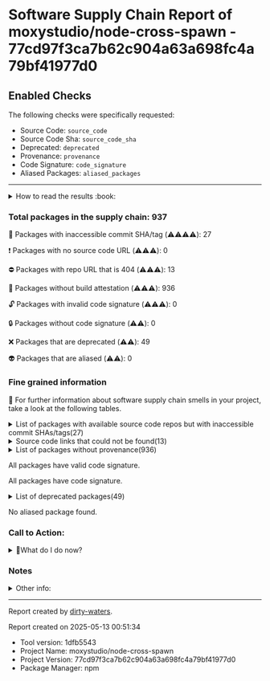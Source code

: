 
# Software Supply Chain Report of moxystudio/node-cross-spawn - 77cd97f3ca7b62c904a63a698fc4a79bf41977d0

## Enabled Checks
The following checks were specifically requested:

- Source Code: `source_code`
- Source Code Sha: `source_code_sha`
- Deprecated: `deprecated`
- Provenance: `provenance`
- Code Signature: `code_signature`
- Aliased Packages: `aliased_packages`

---


<details>
    <summary>How to read the results :book: </summary>
    
 Dirty-waters has analyzed your project dependencies and found different categories for each of them:

    
 - ⚠️⚠️⚠️⚠️ : critical severity 

    
 - ⚠️⚠️⚠️ : high severity 

    
 - ⚠️⚠️: medium severity 

    
 - ⚠️: low severity 

</details>
        

 ### Total packages in the supply chain: 937


:wrench: Packages with inaccessible commit SHA/tag (⚠️⚠️⚠️⚠️): 27

:heavy_exclamation_mark: Packages with no source code URL (⚠️⚠️⚠️): 0

:no_entry: Packages with repo URL that is 404 (⚠️⚠️⚠️): 13

:black_square_button: Packages without build attestation (⚠️⚠️⚠️): 936

:unlock: Packages with invalid code signature (⚠️⚠️⚠️): 0

:lock: Packages without code signature (⚠️⚠️): 0

:x: Packages that are deprecated (⚠️⚠️): 49

:alien: Packages that are aliased (⚠️⚠️): 0


### Fine grained information

:dolphin: For further information about software supply chain smells in your project, take a look at the following tables.

<details>
<summary>List of packages with available source code repos but with inaccessible commit SHAs/tags(27)</summary>
    


| package_name                            | sha_exists   | tag_version     | is_sha   | sha                                      | tag_url   | message                                 |   status_code_for_sha | parent   |
|:----------------------------------------|:-------------|:----------------|:---------|:-----------------------------------------|:----------|:----------------------------------------|----------------------:|:---------|
| `@types/babel__core@7.1.3`              | False        | `7.1.3`         | False    |                                          |           | Tag 7.1.3 not found in the repo         |                   404 | `[]`     |
| `@types/babel__generator@7.6.0`         | False        | `7.6.0`         | False    |                                          |           | Tag 7.6.0 not found in the repo         |                   404 | `[]`     |
| `@types/babel__template@7.0.2`          | False        | `7.0.2`         | False    |                                          |           | Tag 7.0.2 not found in the repo         |                   404 | `[]`     |
| `@types/babel__traverse@7.0.8`          | False        | `7.0.8`         | False    |                                          |           | Tag 7.0.8 not found in the repo         |                   404 | `[]`     |
| `@types/events@3.0.0`                   | False        | `3.0.0`         | False    |                                          |           | Tag 3.0.0 not found in the repo         |                   404 | `[]`     |
| `@types/glob@7.1.1`                     | False        | `7.1.1`         | False    |                                          |           | Tag 7.1.1 not found in the repo         |                   404 | `[]`     |
| `@types/istanbul-lib-coverage@2.0.1`    | False        | `2.0.1`         | False    |                                          |           | Tag 2.0.1 not found in the repo         |                   404 | `[]`     |
| `@types/istanbul-lib-report@1.1.1`      | False        | `1.1.1`         | False    |                                          |           | Tag 1.1.1 not found in the repo         |                   404 | `[]`     |
| `@types/istanbul-reports@1.1.1`         | False        | `1.1.1`         | False    |                                          |           | Tag 1.1.1 not found in the repo         |                   404 | `[]`     |
| `@types/json-schema@7.0.3`              | False        | `7.0.3`         | False    |                                          |           | Tag 7.0.3 not found in the repo         |                   404 | `[]`     |
| `@types/minimatch@3.0.3`                | False        | `3.0.3`         | False    |                                          |           | Tag 3.0.3 not found in the repo         |                   404 | `[]`     |
| `@types/minimist@1.2.5`                 | False        | `1.2.5`         | False    |                                          |           | Tag 1.2.5 not found in the repo         |                   404 | `[]`     |
| `@types/node@12.12.12`                  | False        | `12.12.12`      | False    |                                          |           | Tag 12.12.12 not found in the repo      |                   404 | `[]`     |
| `@types/normalize-package-data@2.4.0`   | False        | `2.4.0`         | False    |                                          |           | Tag 2.4.0 not found in the repo         |                   404 | `[]`     |
| `@types/semver@6.2.0`                   | False        | `6.2.0`         | False    |                                          |           | Tag 6.2.0 not found in the repo         |                   404 | `[]`     |
| `@types/stack-utils@1.0.1`              | False        | `1.0.1`         | False    |                                          |           | Tag 1.0.1 not found in the repo         |                   404 | `[]`     |
| `@types/yargs-parser@13.1.0`            | False        | `13.1.0`        | False    |                                          |           | Tag 13.1.0 not found in the repo        |                   404 | `[]`     |
| `@types/yargs@13.0.3`                   | False        | `13.0.3`        | False    |                                          |           | Tag 13.0.3 not found in the repo        |                   404 | `[]`     |
| `babel-eslint@11.0.0-beta.1`            | False        | `11.0.0-beta.1` | False    |                                          |           | Tag 11.0.0-beta.1 not found in the repo |                   404 | `[]`     |
| `babel-plugin-add-module-exports@1.0.2` | False        | `1.0.2`         | False    |                                          |           | Tag 1.0.2 not found in the repo         |                   404 | `[]`     |
| `bser@2.1.1`                            | False        | `2.1.1`         | False    |                                          |           | Tag 2.1.1 not found in the repo         |                   404 | `[]`     |
| `fb-watchman@2.0.0`                     | False        | `2.0.0`         | False    |                                          |           | Tag 2.0.0 not found in the repo         |                   404 | `[]`     |
| `functional-red-black-tree@1.0.1`       | False        | `1.0.1`         | False    |                                          |           | No tags found in the repo               |                   200 | `[]`     |
| `performance-now@2.1.0`                 | False        | `2.1.0`         | True     | 107bb703494cc5a8071cdf45a87e53f248a5e0f3 |           | No tags found in the repo               |                   200 | `[]`     |
| `regenerator-runtime@0.10.5`            | False        | `0.10.5`        | False    |                                          |           | Tag 0.10.5 not found in the repo        |                   404 | `[]`     |
| `snapdragon@0.8.2`                      | False        | `0.8.2`         | True     | 6c952b12cabe896a86d9a4fe378f934bccbe6436 |           | Tag 0.8.2 not found in the repo         |                   404 | `[]`     |
| `urix@0.1.0`                            | False        | `0.1.0`         | False    |                                          |           | No tags found in the repo               |                   200 | `[]`     |
</details>

<details>
<summary>Source code links that could not be found(13)</summary>
    


|   index | package_name             | github_url                                    | github_exists   | parent                       |
|--------:|:-------------------------|:----------------------------------------------|:----------------|:-----------------------------|
|       1 | `concat-map@0.0.1`       | https://github.com/substack/node-concat-map   | False           | `['brace-expansion@1.1.11']` |
|       2 | `file-entry-cache@5.0.1` | https://github.com/royriojas/file-entry-cache | False           | `[]`                         |
|       3 | `flat-cache@2.0.1`       | https://github.com/royriojas/flat-cache       | False           | `[]`                         |
|       4 | `minimist@0.0.8`         | https://github.com/substack/minimist          | False           | `['mkdirp@0.5.1']`           |
|       5 | `minimist@1.2.0`         | https://github.com/substack/minimist          | False           | `[]`                         |
|       6 | `minimist@1.2.5`         | https://github.com/substack/minimist          | False           | `[]`                         |
|       7 | `mkdirp@0.5.1`           | https://github.com/substack/node-mkdirp       | False           | `[]`                         |
|       8 | `mkdirp@0.5.5`           | https://github.com/substack/node-mkdirp       | False           | `[]`                         |
|       9 | `safe-regex@1.1.0`       | https://github.com/substack/safe-regex        | False           | `[]`                         |
|      10 | `semver-compare@1.0.0`   | https://github.com/substack/semver-compare    | False           | `[]`                         |
|      11 | `text-table@0.2.0`       | https://github.com/substack/text-table        | False           | `[]`                         |
|      12 | `typedarray@0.0.6`       | https://github.com/substack/typedarray        | False           | `[]`                         |
|      13 | `wordwrap@1.0.0`         | https://github.com/substack/node-wordwrap     | False           | `[]`                         |
</details>

<details>
<summary>List of packages without provenance(936)</summary>
    


| package_name                                                     | provenance_in_version   | parent                                                                                                                                           |
|:-----------------------------------------------------------------|:------------------------|:-------------------------------------------------------------------------------------------------------------------------------------------------|
| `@babel/code-frame@7.5.5`                                        | False                   | `[]`                                                                                                                                             |
| `@babel/core@7.7.4`                                              | False                   | `[]`                                                                                                                                             |
| `@babel/generator@7.7.4`                                         | False                   | `[]`                                                                                                                                             |
| `@babel/helper-annotate-as-pure@7.7.4`                           | False                   | `[]`                                                                                                                                             |
| `@babel/helper-builder-binary-assignment-operator-visitor@7.7.4` | False                   | `[]`                                                                                                                                             |
| `@babel/helper-builder-react-jsx@7.7.4`                          | False                   | `[]`                                                                                                                                             |
| `@babel/helper-call-delegate@7.7.4`                              | False                   | `[]`                                                                                                                                             |
| `@babel/helper-create-class-features-plugin@7.7.4`               | False                   | `[]`                                                                                                                                             |
| `@babel/helper-create-regexp-features-plugin@7.7.4`              | False                   | `[]`                                                                                                                                             |
| `@babel/helper-define-map@7.7.4`                                 | False                   | `[]`                                                                                                                                             |
| `@babel/helper-explode-assignable-expression@7.7.4`              | False                   | `[]`                                                                                                                                             |
| `@babel/helper-function-name@7.7.4`                              | False                   | `[]`                                                                                                                                             |
| `@babel/helper-get-function-arity@7.7.4`                         | False                   | `[]`                                                                                                                                             |
| `@babel/helper-hoist-variables@7.7.4`                            | False                   | `[]`                                                                                                                                             |
| `@babel/helper-member-expression-to-functions@7.7.4`             | False                   | `[]`                                                                                                                                             |
| `@babel/helper-module-imports@7.7.4`                             | False                   | `[]`                                                                                                                                             |
| `@babel/helper-module-transforms@7.7.4`                          | False                   | `[]`                                                                                                                                             |
| `@babel/helper-optimise-call-expression@7.7.4`                   | False                   | `[]`                                                                                                                                             |
| `@babel/helper-plugin-utils@7.0.0`                               | False                   | `[]`                                                                                                                                             |
| `@babel/helper-regex@7.5.5`                                      | False                   | `[]`                                                                                                                                             |
| `@babel/helper-remap-async-to-generator@7.7.4`                   | False                   | `[]`                                                                                                                                             |
| `@babel/helper-replace-supers@7.7.4`                             | False                   | `[]`                                                                                                                                             |
| `@babel/helper-simple-access@7.7.4`                              | False                   | `[]`                                                                                                                                             |
| `@babel/helper-split-export-declaration@7.7.4`                   | False                   | `[]`                                                                                                                                             |
| `@babel/helper-wrap-function@7.7.4`                              | False                   | `[]`                                                                                                                                             |
| `@babel/helpers@7.7.4`                                           | False                   | `[]`                                                                                                                                             |
| `@babel/highlight@7.5.0`                                         | False                   | `[]`                                                                                                                                             |
| `@babel/parser@7.7.4`                                            | False                   | `[]`                                                                                                                                             |
| `@babel/plugin-proposal-async-generator-functions@7.7.4`         | False                   | `[]`                                                                                                                                             |
| `@babel/plugin-proposal-class-properties@7.7.4`                  | False                   | `[]`                                                                                                                                             |
| `@babel/plugin-proposal-dynamic-import@7.7.4`                    | False                   | `[]`                                                                                                                                             |
| `@babel/plugin-proposal-json-strings@7.7.4`                      | False                   | `[]`                                                                                                                                             |
| `@babel/plugin-proposal-nullish-coalescing-operator@7.7.4`       | False                   | `[]`                                                                                                                                             |
| `@babel/plugin-proposal-object-rest-spread@7.7.4`                | False                   | `[]`                                                                                                                                             |
| `@babel/plugin-proposal-optional-catch-binding@7.7.4`            | False                   | `[]`                                                                                                                                             |
| `@babel/plugin-proposal-optional-chaining@7.7.4`                 | False                   | `[]`                                                                                                                                             |
| `@babel/plugin-proposal-unicode-property-regex@7.7.4`            | False                   | `[]`                                                                                                                                             |
| `@babel/plugin-syntax-async-generators@7.7.4`                    | False                   | `[]`                                                                                                                                             |
| `@babel/plugin-syntax-dynamic-import@7.7.4`                      | False                   | `[]`                                                                                                                                             |
| `@babel/plugin-syntax-json-strings@7.7.4`                        | False                   | `[]`                                                                                                                                             |
| `@babel/plugin-syntax-jsx@7.7.4`                                 | False                   | `[]`                                                                                                                                             |
| `@babel/plugin-syntax-nullish-coalescing-operator@7.7.4`         | False                   | `[]`                                                                                                                                             |
| `@babel/plugin-syntax-object-rest-spread@7.7.4`                  | False                   | `[]`                                                                                                                                             |
| `@babel/plugin-syntax-optional-catch-binding@7.7.4`              | False                   | `[]`                                                                                                                                             |
| `@babel/plugin-syntax-optional-chaining@7.7.4`                   | False                   | `[]`                                                                                                                                             |
| `@babel/plugin-syntax-top-level-await@7.7.4`                     | False                   | `[]`                                                                                                                                             |
| `@babel/plugin-transform-arrow-functions@7.7.4`                  | False                   | `[]`                                                                                                                                             |
| `@babel/plugin-transform-async-to-generator@7.7.4`               | False                   | `[]`                                                                                                                                             |
| `@babel/plugin-transform-block-scoped-functions@7.7.4`           | False                   | `[]`                                                                                                                                             |
| `@babel/plugin-transform-block-scoping@7.7.4`                    | False                   | `[]`                                                                                                                                             |
| `@babel/plugin-transform-classes@7.7.4`                          | False                   | `[]`                                                                                                                                             |
| `@babel/plugin-transform-computed-properties@7.7.4`              | False                   | `[]`                                                                                                                                             |
| `@babel/plugin-transform-destructuring@7.7.4`                    | False                   | `[]`                                                                                                                                             |
| `@babel/plugin-transform-dotall-regex@7.7.4`                     | False                   | `[]`                                                                                                                                             |
| `@babel/plugin-transform-duplicate-keys@7.7.4`                   | False                   | `[]`                                                                                                                                             |
| `@babel/plugin-transform-exponentiation-operator@7.7.4`          | False                   | `[]`                                                                                                                                             |
| `@babel/plugin-transform-for-of@7.7.4`                           | False                   | `[]`                                                                                                                                             |
| `@babel/plugin-transform-function-name@7.7.4`                    | False                   | `[]`                                                                                                                                             |
| `@babel/plugin-transform-literals@7.7.4`                         | False                   | `[]`                                                                                                                                             |
| `@babel/plugin-transform-member-expression-literals@7.7.4`       | False                   | `[]`                                                                                                                                             |
| `@babel/plugin-transform-modules-amd@7.7.4`                      | False                   | `[]`                                                                                                                                             |
| `@babel/plugin-transform-modules-commonjs@7.7.4`                 | False                   | `[]`                                                                                                                                             |
| `@babel/plugin-transform-modules-systemjs@7.7.4`                 | False                   | `[]`                                                                                                                                             |
| `@babel/plugin-transform-modules-umd@7.7.4`                      | False                   | `[]`                                                                                                                                             |
| `@babel/plugin-transform-named-capturing-groups-regex@7.7.4`     | False                   | `[]`                                                                                                                                             |
| `@babel/plugin-transform-new-target@7.7.4`                       | False                   | `[]`                                                                                                                                             |
| `@babel/plugin-transform-object-super@7.7.4`                     | False                   | `[]`                                                                                                                                             |
| `@babel/plugin-transform-parameters@7.7.4`                       | False                   | `[]`                                                                                                                                             |
| `@babel/plugin-transform-property-literals@7.7.4`                | False                   | `[]`                                                                                                                                             |
| `@babel/plugin-transform-react-display-name@7.7.4`               | False                   | `[]`                                                                                                                                             |
| `@babel/plugin-transform-react-jsx-self@7.7.4`                   | False                   | `[]`                                                                                                                                             |
| `@babel/plugin-transform-react-jsx-source@7.7.4`                 | False                   | `[]`                                                                                                                                             |
| `@babel/plugin-transform-react-jsx@7.7.4`                        | False                   | `[]`                                                                                                                                             |
| `@babel/plugin-transform-regenerator@7.7.4`                      | False                   | `[]`                                                                                                                                             |
| `@babel/plugin-transform-reserved-words@7.7.4`                   | False                   | `[]`                                                                                                                                             |
| `@babel/plugin-transform-runtime@7.7.4`                          | False                   | `[]`                                                                                                                                             |
| `@babel/plugin-transform-shorthand-properties@7.7.4`             | False                   | `[]`                                                                                                                                             |
| `@babel/plugin-transform-spread@7.7.4`                           | False                   | `[]`                                                                                                                                             |
| `@babel/plugin-transform-sticky-regex@7.7.4`                     | False                   | `[]`                                                                                                                                             |
| `@babel/plugin-transform-template-literals@7.7.4`                | False                   | `[]`                                                                                                                                             |
| `@babel/plugin-transform-typeof-symbol@7.7.4`                    | False                   | `[]`                                                                                                                                             |
| `@babel/plugin-transform-unicode-regex@7.7.4`                    | False                   | `[]`                                                                                                                                             |
| `@babel/preset-env@7.7.4`                                        | False                   | `[]`                                                                                                                                             |
| `@babel/runtime@7.7.4`                                           | False                   | `[]`                                                                                                                                             |
| `@babel/template@7.7.4`                                          | False                   | `[]`                                                                                                                                             |
| `@babel/traverse@7.7.4`                                          | False                   | `[]`                                                                                                                                             |
| `@babel/types@7.7.4`                                             | False                   | `[]`                                                                                                                                             |
| `@cnakazawa/watch@1.0.3`                                         | False                   | `[]`                                                                                                                                             |
| `@commitlint/cli@8.2.0`                                          | False                   | `[]`                                                                                                                                             |
| `@commitlint/config-conventional@8.2.0`                          | False                   | `[]`                                                                                                                                             |
| `@commitlint/ensure@8.2.0`                                       | False                   | `[]`                                                                                                                                             |
| `@commitlint/execute-rule@8.2.0`                                 | False                   | `[]`                                                                                                                                             |
| `@commitlint/format@8.2.0`                                       | False                   | `[]`                                                                                                                                             |
| `@commitlint/is-ignored@8.2.0`                                   | False                   | `[]`                                                                                                                                             |
| `@commitlint/lint@8.2.0`                                         | False                   | `[]`                                                                                                                                             |
| `@commitlint/load@8.2.0`                                         | False                   | `[]`                                                                                                                                             |
| `@commitlint/message@8.2.0`                                      | False                   | `[]`                                                                                                                                             |
| `@commitlint/parse@8.2.0`                                        | False                   | `[]`                                                                                                                                             |
| `@commitlint/read@8.2.0`                                         | False                   | `[]`                                                                                                                                             |
| `@commitlint/resolve-extends@8.2.0`                              | False                   | `[]`                                                                                                                                             |
| `@commitlint/rules@8.2.0`                                        | False                   | `[]`                                                                                                                                             |
| `@commitlint/to-lines@8.2.0`                                     | False                   | `[]`                                                                                                                                             |
| `@commitlint/top-level@8.2.0`                                    | False                   | `[]`                                                                                                                                             |
| `@hutson/parse-repository-url@3.0.2`                             | False                   | `[]`                                                                                                                                             |
| `@jest/console@24.9.0`                                           | False                   | `[]`                                                                                                                                             |
| `@jest/core@24.9.0`                                              | False                   | `[]`                                                                                                                                             |
| `@jest/environment@24.9.0`                                       | False                   | `[]`                                                                                                                                             |
| `@jest/fake-timers@24.9.0`                                       | False                   | `[]`                                                                                                                                             |
| `@jest/reporters@24.9.0`                                         | False                   | `[]`                                                                                                                                             |
| `@jest/source-map@24.9.0`                                        | False                   | `[]`                                                                                                                                             |
| `@jest/test-result@24.9.0`                                       | False                   | `[]`                                                                                                                                             |
| `@jest/test-sequencer@24.9.0`                                    | False                   | `[]`                                                                                                                                             |
| `@jest/transform@24.9.0`                                         | False                   | `[]`                                                                                                                                             |
| `@jest/types@24.9.0`                                             | False                   | `[]`                                                                                                                                             |
| `@marionebl/sander@0.6.1`                                        | False                   | `[]`                                                                                                                                             |
| `@nodelib/fs.scandir@2.1.3`                                      | False                   | `['@nodelib/fs.walk@1.2.4']`                                                                                                                     |
| `@nodelib/fs.stat@2.0.3`                                         | False                   | `['@nodelib/fs.scandir@2.1.3']`                                                                                                                  |
| `@nodelib/fs.walk@1.2.4`                                         | False                   | `[]`                                                                                                                                             |
| `@samverschueren/stream-to-observable@0.3.0`                     | False                   | `[]`                                                                                                                                             |
| `@types/babel__core@7.1.3`                                       | False                   | `[]`                                                                                                                                             |
| `@types/babel__generator@7.6.0`                                  | False                   | `[]`                                                                                                                                             |
| `@types/babel__template@7.0.2`                                   | False                   | `[]`                                                                                                                                             |
| `@types/babel__traverse@7.0.8`                                   | False                   | `[]`                                                                                                                                             |
| `@types/events@3.0.0`                                            | False                   | `[]`                                                                                                                                             |
| `@types/glob@7.1.1`                                              | False                   | `[]`                                                                                                                                             |
| `@types/istanbul-lib-coverage@2.0.1`                             | False                   | `[]`                                                                                                                                             |
| `@types/istanbul-lib-report@1.1.1`                               | False                   | `[]`                                                                                                                                             |
| `@types/istanbul-reports@1.1.1`                                  | False                   | `[]`                                                                                                                                             |
| `@types/json-schema@7.0.3`                                       | False                   | `[]`                                                                                                                                             |
| `@types/minimatch@3.0.3`                                         | False                   | `[]`                                                                                                                                             |
| `@types/minimist@1.2.5`                                          | False                   | `[]`                                                                                                                                             |
| `@types/node@12.12.12`                                           | False                   | `[]`                                                                                                                                             |
| `@types/normalize-package-data@2.4.0`                            | False                   | `[]`                                                                                                                                             |
| `@types/semver@6.2.0`                                            | False                   | `[]`                                                                                                                                             |
| `@types/stack-utils@1.0.1`                                       | False                   | `[]`                                                                                                                                             |
| `@types/yargs-parser@13.1.0`                                     | False                   | `[]`                                                                                                                                             |
| `@types/yargs@13.0.3`                                            | False                   | `[]`                                                                                                                                             |
| `@typescript-eslint/experimental-utils@1.13.0`                   | False                   | `[]`                                                                                                                                             |
| `@typescript-eslint/typescript-estree@1.13.0`                    | False                   | `['@typescript-eslint/experimental-utils@1.13.0']`                                                                                               |
| `JSONStream@1.3.5`                                               | False                   | `[]`                                                                                                                                             |
| `abab@2.0.3`                                                     | False                   | `[]`                                                                                                                                             |
| `abbrev@1.1.1`                                                   | False                   | `[]`                                                                                                                                             |
| `acorn-globals@4.3.4`                                            | False                   | `[]`                                                                                                                                             |
| `acorn-jsx@5.1.0`                                                | False                   | `[]`                                                                                                                                             |
| `acorn-walk@6.2.0`                                               | False                   | `[]`                                                                                                                                             |
| `acorn@5.7.3`                                                    | False                   | `[]`                                                                                                                                             |
| `acorn@6.4.1`                                                    | False                   | `[]`                                                                                                                                             |
| `add-stream@1.0.0`                                               | False                   | `[]`                                                                                                                                             |
| `aggregate-error@3.0.1`                                          | False                   | `[]`                                                                                                                                             |
| `ajv@6.10.2`                                                     | False                   | `[]`                                                                                                                                             |
| `ansi-escapes@3.2.0`                                             | False                   | `[]`                                                                                                                                             |
| `ansi-regex@2.1.1`                                               | False                   | `[]`                                                                                                                                             |
| `ansi-regex@3.0.0`                                               | False                   | `[]`                                                                                                                                             |
| `ansi-regex@4.1.0`                                               | False                   | `[]`                                                                                                                                             |
| `ansi-regex@5.0.1`                                               | False                   | `[]`                                                                                                                                             |
| `ansi-styles@2.2.1`                                              | False                   | `[]`                                                                                                                                             |
| `ansi-styles@3.2.1`                                              | False                   | `[]`                                                                                                                                             |
| `ansi-styles@4.3.0`                                              | False                   | `[]`                                                                                                                                             |
| `any-observable@0.3.0`                                           | False                   | `[]`                                                                                                                                             |
| `anymatch@2.0.0`                                                 | False                   | `[]`                                                                                                                                             |
| `aproba@1.2.0`                                                   | False                   | `[]`                                                                                                                                             |
| `are-we-there-yet@1.1.5`                                         | False                   | `[]`                                                                                                                                             |
| `argparse@1.0.10`                                                | False                   | `[]`                                                                                                                                             |
| `arr-diff@4.0.0`                                                 | False                   | `[]`                                                                                                                                             |
| `arr-flatten@1.1.0`                                              | False                   | `[]`                                                                                                                                             |
| `arr-union@3.1.0`                                                | False                   | `[]`                                                                                                                                             |
| `array-equal@1.0.0`                                              | False                   | `[]`                                                                                                                                             |
| `array-find-index@1.0.2`                                         | False                   | `[]`                                                                                                                                             |
| `array-ify@1.0.0`                                                | False                   | `[]`                                                                                                                                             |
| `array-includes@3.0.3`                                           | False                   | `[]`                                                                                                                                             |
| `array-union@2.1.0`                                              | False                   | `[]`                                                                                                                                             |
| `array-unique@0.3.2`                                             | False                   | `[]`                                                                                                                                             |
| `arrify@1.0.1`                                                   | False                   | `[]`                                                                                                                                             |
| `asn1@0.2.4`                                                     | False                   | `[]`                                                                                                                                             |
| `assert-plus@1.0.0`                                              | False                   | `['jsprim@1.4.1']`                                                                                                                               |
| `assign-symbols@1.0.0`                                           | False                   | `[]`                                                                                                                                             |
| `astral-regex@1.0.0`                                             | False                   | `[]`                                                                                                                                             |
| `async-each@1.0.3`                                               | False                   | `[]`                                                                                                                                             |
| `async-limiter@1.0.1`                                            | False                   | `[]`                                                                                                                                             |
| `asynckit@0.4.0`                                                 | False                   | `[]`                                                                                                                                             |
| `atob@2.1.2`                                                     | False                   | `[]`                                                                                                                                             |
| `aws-sign2@0.7.0`                                                | False                   | `[]`                                                                                                                                             |
| `aws4@1.8.0`                                                     | False                   | `[]`                                                                                                                                             |
| `babel-code-frame@6.26.0`                                        | False                   | `[]`                                                                                                                                             |
| `babel-core@6.26.3`                                              | False                   | `[]`                                                                                                                                             |
| `babel-eslint@11.0.0-beta.1`                                     | False                   | `[]`                                                                                                                                             |
| `babel-generator@6.26.1`                                         | False                   | `[]`                                                                                                                                             |
| `babel-helpers@6.24.1`                                           | False                   | `[]`                                                                                                                                             |
| `babel-jest@24.9.0`                                              | False                   | `[]`                                                                                                                                             |
| `babel-messages@6.23.0`                                          | False                   | `[]`                                                                                                                                             |
| `babel-plugin-add-module-exports@1.0.2`                          | False                   | `[]`                                                                                                                                             |
| `babel-plugin-dynamic-import-node@2.3.0`                         | False                   | `[]`                                                                                                                                             |
| `babel-plugin-istanbul@5.2.0`                                    | False                   | `[]`                                                                                                                                             |
| `babel-plugin-jest-hoist@24.9.0`                                 | False                   | `[]`                                                                                                                                             |
| `babel-plugin-lodash@3.3.4`                                      | False                   | `[]`                                                                                                                                             |
| `babel-plugin-transform-react-remove-prop-types@0.4.24`          | False                   | `[]`                                                                                                                                             |
| `babel-polyfill@6.26.0`                                          | False                   | `['@commitlint/cli@8.2.0']`                                                                                                                      |
| `babel-preset-jest@24.9.0`                                       | False                   | `[]`                                                                                                                                             |
| `babel-preset-moxy@3.2.0`                                        | False                   | `[]`                                                                                                                                             |
| `babel-register@6.26.0`                                          | False                   | `[]`                                                                                                                                             |
| `babel-runtime@6.26.0`                                           | False                   | `[]`                                                                                                                                             |
| `babel-template@6.26.0`                                          | False                   | `[]`                                                                                                                                             |
| `babel-traverse@6.26.0`                                          | False                   | `[]`                                                                                                                                             |
| `babel-types@6.26.0`                                             | False                   | `[]`                                                                                                                                             |
| `babylon@6.18.0`                                                 | False                   | `[]`                                                                                                                                             |
| `balanced-match@1.0.0`                                           | False                   | `[]`                                                                                                                                             |
| `base@0.11.2`                                                    | False                   | `[]`                                                                                                                                             |
| `bcrypt-pbkdf@1.0.2`                                             | False                   | `[]`                                                                                                                                             |
| `binary-extensions@1.13.1`                                       | False                   | `[]`                                                                                                                                             |
| `brace-expansion@1.1.11`                                         | False                   | `[]`                                                                                                                                             |
| `braces@2.3.2`                                                   | False                   | `[]`                                                                                                                                             |
| `braces@3.0.2`                                                   | False                   | `[]`                                                                                                                                             |
| `browser-process-hrtime@0.1.3`                                   | False                   | `[]`                                                                                                                                             |
| `browser-resolve@1.11.3`                                         | False                   | `[]`                                                                                                                                             |
| `browserslist-config-google@1.5.0`                               | False                   | `[]`                                                                                                                                             |
| `browserslist@4.7.3`                                             | False                   | `[]`                                                                                                                                             |
| `bser@2.1.1`                                                     | False                   | `[]`                                                                                                                                             |
| `buffer-from@1.1.1`                                              | False                   | `[]`                                                                                                                                             |
| `cache-base@1.0.1`                                               | False                   | `[]`                                                                                                                                             |
| `caller-callsite@2.0.0`                                          | False                   | `[]`                                                                                                                                             |
| `caller-path@2.0.0`                                              | False                   | `[]`                                                                                                                                             |
| `callsites@2.0.0`                                                | False                   | `[]`                                                                                                                                             |
| `callsites@3.1.0`                                                | False                   | `[]`                                                                                                                                             |
| `camelcase-keys@4.2.0`                                           | False                   | `[]`                                                                                                                                             |
| `camelcase-keys@6.2.2`                                           | False                   | `[]`                                                                                                                                             |
| `camelcase@4.1.0`                                                | False                   | `[]`                                                                                                                                             |
| `camelcase@5.3.1`                                                | False                   | `[]`                                                                                                                                             |
| `caniuse-lite@1.0.30001011`                                      | False                   | `[]`                                                                                                                                             |
| `capture-exit@2.0.0`                                             | False                   | `[]`                                                                                                                                             |
| `caseless@0.12.0`                                                | False                   | `[]`                                                                                                                                             |
| `chalk@1.1.3`                                                    | False                   | `[]`                                                                                                                                             |
| `chalk@2.4.2`                                                    | False                   | `['@commitlint/load@8.2.0', '@commitlint/cli@8.2.0']`                                                                                            |
| `chardet@0.7.0`                                                  | False                   | `[]`                                                                                                                                             |
| `chokidar@2.1.8`                                                 | False                   | `[]`                                                                                                                                             |
| `chownr@1.1.1`                                                   | False                   | `[]`                                                                                                                                             |
| `ci-info@2.0.0`                                                  | False                   | `[]`                                                                                                                                             |
| `class-utils@0.3.6`                                              | False                   | `[]`                                                                                                                                             |
| `clean-stack@2.2.0`                                              | False                   | `[]`                                                                                                                                             |
| `cli-cursor@2.1.0`                                               | False                   | `[]`                                                                                                                                             |
| `cli-truncate@0.2.1`                                             | False                   | `[]`                                                                                                                                             |
| `cli-width@2.2.0`                                                | False                   | `[]`                                                                                                                                             |
| `cliui@5.0.0`                                                    | False                   | `[]`                                                                                                                                             |
| `cliui@7.0.4`                                                    | False                   | `[]`                                                                                                                                             |
| `co@4.6.0`                                                       | False                   | `[]`                                                                                                                                             |
| `code-point-at@1.1.0`                                            | False                   | `[]`                                                                                                                                             |
| `collection-visit@1.0.0`                                         | False                   | `[]`                                                                                                                                             |
| `color-convert@1.9.3`                                            | False                   | `[]`                                                                                                                                             |
| `color-convert@2.0.1`                                            | False                   | `[]`                                                                                                                                             |
| `color-name@1.1.3`                                               | False                   | `['color-convert@1.9.3']`                                                                                                                        |
| `color-name@1.1.4`                                               | False                   | `[]`                                                                                                                                             |
| `combined-stream@1.0.8`                                          | False                   | `[]`                                                                                                                                             |
| `commander@2.20.3`                                               | False                   | `[]`                                                                                                                                             |
| `comment-parser@0.5.5`                                           | False                   | `[]`                                                                                                                                             |
| `compare-func@1.3.2`                                             | False                   | `[]`                                                                                                                                             |
| `compare-func@2.0.0`                                             | False                   | `[]`                                                                                                                                             |
| `component-emitter@1.3.0`                                        | False                   | `[]`                                                                                                                                             |
| `concat-map@0.0.1`                                               | False                   | `['brace-expansion@1.1.11']`                                                                                                                     |
| `concat-stream@2.0.0`                                            | False                   | `[]`                                                                                                                                             |
| `console-control-strings@1.1.0`                                  | False                   | `[]`                                                                                                                                             |
| `conventional-changelog-angular@1.6.6`                           | False                   | `[]`                                                                                                                                             |
| `conventional-changelog-angular@5.0.13`                          | False                   | `[]`                                                                                                                                             |
| `conventional-changelog-atom@2.0.8`                              | False                   | `[]`                                                                                                                                             |
| `conventional-changelog-codemirror@2.0.8`                        | False                   | `[]`                                                                                                                                             |
| `conventional-changelog-config-spec@2.1.0`                       | False                   | `['standard-version@9.5.0']`                                                                                                                     |
| `conventional-changelog-conventionalcommits@4.6.3`               | False                   | `['standard-version@9.5.0']`                                                                                                                     |
| `conventional-changelog-core@4.2.4`                              | False                   | `[]`                                                                                                                                             |
| `conventional-changelog-ember@2.0.9`                             | False                   | `[]`                                                                                                                                             |
| `conventional-changelog-eslint@3.0.9`                            | False                   | `[]`                                                                                                                                             |
| `conventional-changelog-express@2.0.6`                           | False                   | `[]`                                                                                                                                             |
| `conventional-changelog-jquery@3.0.11`                           | False                   | `[]`                                                                                                                                             |
| `conventional-changelog-jshint@2.0.9`                            | False                   | `[]`                                                                                                                                             |
| `conventional-changelog-preset-loader@2.3.4`                     | False                   | `[]`                                                                                                                                             |
| `conventional-changelog-writer@5.0.1`                            | False                   | `[]`                                                                                                                                             |
| `conventional-changelog@3.1.25`                                  | False                   | `['standard-version@9.5.0']`                                                                                                                     |
| `conventional-commits-filter@2.0.7`                              | False                   | `[]`                                                                                                                                             |
| `conventional-commits-parser@2.1.7`                              | False                   | `[]`                                                                                                                                             |
| `conventional-commits-parser@3.2.4`                              | False                   | `[]`                                                                                                                                             |
| `conventional-recommended-bump@6.1.0`                            | False                   | `['standard-version@9.5.0']`                                                                                                                     |
| `convert-source-map@1.7.0`                                       | False                   | `[]`                                                                                                                                             |
| `copy-descriptor@0.1.1`                                          | False                   | `[]`                                                                                                                                             |
| `core-js-compat@3.4.2`                                           | False                   | `[]`                                                                                                                                             |
| `core-js@2.6.10`                                                 | False                   | `[]`                                                                                                                                             |
| `core-util-is@1.0.2`                                             | False                   | `['verror@1.10.0']`                                                                                                                              |
| `cosmiconfig@5.2.1`                                              | False                   | `[]`                                                                                                                                             |
| `cross-spawn@6.0.5`                                              | False                   | `[]`                                                                                                                                             |
| `cross-spawn@7.0.1`                                              | False                   | `[]`                                                                                                                                             |
| `cssom@0.3.8`                                                    | False                   | `[]`                                                                                                                                             |
| `cssstyle@1.4.0`                                                 | False                   | `[]`                                                                                                                                             |
| `currently-unhandled@0.4.1`                                      | False                   | `[]`                                                                                                                                             |
| `dargs@4.1.0`                                                    | False                   | `[]`                                                                                                                                             |
| `dargs@7.0.0`                                                    | False                   | `[]`                                                                                                                                             |
| `dashdash@1.14.1`                                                | False                   | `[]`                                                                                                                                             |
| `data-urls@1.1.0`                                                | False                   | `[]`                                                                                                                                             |
| `date-fns@1.30.1`                                                | False                   | `[]`                                                                                                                                             |
| `dateformat@3.0.3`                                               | False                   | `[]`                                                                                                                                             |
| `debug@2.6.9`                                                    | False                   | `[]`                                                                                                                                             |
| `debug@4.1.1`                                                    | False                   | `[]`                                                                                                                                             |
| `decamelize-keys@1.1.0`                                          | False                   | `[]`                                                                                                                                             |
| `decamelize@1.2.0`                                               | False                   | `[]`                                                                                                                                             |
| `decode-uri-component@0.2.0`                                     | False                   | `[]`                                                                                                                                             |
| `dedent@0.7.0`                                                   | False                   | `[]`                                                                                                                                             |
| `deep-extend@0.6.0`                                              | False                   | `[]`                                                                                                                                             |
| `deep-is@0.1.3`                                                  | False                   | `[]`                                                                                                                                             |
| `define-properties@1.1.3`                                        | False                   | `[]`                                                                                                                                             |
| `define-property@0.2.5`                                          | False                   | `[]`                                                                                                                                             |
| `define-property@1.0.0`                                          | False                   | `[]`                                                                                                                                             |
| `define-property@2.0.2`                                          | False                   | `[]`                                                                                                                                             |
| `del@5.1.0`                                                      | False                   | `[]`                                                                                                                                             |
| `delayed-stream@1.0.0`                                           | False                   | `[]`                                                                                                                                             |
| `delegates@1.0.0`                                                | False                   | `[]`                                                                                                                                             |
| `detect-indent@4.0.0`                                            | False                   | `[]`                                                                                                                                             |
| `detect-indent@6.0.0`                                            | False                   | `[]`                                                                                                                                             |
| `detect-libc@1.0.3`                                              | False                   | `[]`                                                                                                                                             |
| `detect-newline@2.1.0`                                           | False                   | `[]`                                                                                                                                             |
| `detect-newline@3.1.0`                                           | False                   | `[]`                                                                                                                                             |
| `diff-sequences@24.9.0`                                          | False                   | `[]`                                                                                                                                             |
| `dir-glob@3.0.1`                                                 | False                   | `[]`                                                                                                                                             |
| `doctrine@2.1.0`                                                 | False                   | `[]`                                                                                                                                             |
| `doctrine@3.0.0`                                                 | False                   | `[]`                                                                                                                                             |
| `domexception@1.0.1`                                             | False                   | `[]`                                                                                                                                             |
| `dot-prop@3.0.0`                                                 | False                   | `[]`                                                                                                                                             |
| `dot-prop@5.3.0`                                                 | False                   | `[]`                                                                                                                                             |
| `dotgitignore@2.1.0`                                             | False                   | `[]`                                                                                                                                             |
| `ecc-jsbn@0.1.2`                                                 | False                   | `[]`                                                                                                                                             |
| `electron-to-chromium@1.3.312`                                   | False                   | `[]`                                                                                                                                             |
| `elegant-spinner@1.0.1`                                          | False                   | `[]`                                                                                                                                             |
| `emoji-regex@7.0.3`                                              | False                   | `[]`                                                                                                                                             |
| `emoji-regex@8.0.0`                                              | False                   | `[]`                                                                                                                                             |
| `end-of-stream@1.4.4`                                            | False                   | `[]`                                                                                                                                             |
| `error-ex@1.3.2`                                                 | False                   | `[]`                                                                                                                                             |
| `es-abstract@1.16.0`                                             | False                   | `[]`                                                                                                                                             |
| `es-to-primitive@1.2.1`                                          | False                   | `[]`                                                                                                                                             |
| `escalade@3.2.0`                                                 | False                   | `[]`                                                                                                                                             |
| `escape-string-regexp@1.0.5`                                     | False                   | `[]`                                                                                                                                             |
| `escodegen@1.12.0`                                               | False                   | `[]`                                                                                                                                             |
| `eslint-config-moxy@7.1.0`                                       | False                   | `[]`                                                                                                                                             |
| `eslint-plugin-babel@5.3.0`                                      | False                   | `[]`                                                                                                                                             |
| `eslint-plugin-jest@22.21.0`                                     | False                   | `[]`                                                                                                                                             |
| `eslint-plugin-jsdoc@4.8.4`                                      | False                   | `[]`                                                                                                                                             |
| `eslint-plugin-prefer-import@0.0.1`                              | False                   | `['eslint-config-moxy@7.1.0']`                                                                                                                   |
| `eslint-plugin-react@7.16.0`                                     | False                   | `[]`                                                                                                                                             |
| `eslint-rule-composer@0.3.0`                                     | False                   | `[]`                                                                                                                                             |
| `eslint-scope@3.7.1`                                             | False                   | `['babel-eslint@11.0.0-beta.1']`                                                                                                                 |
| `eslint-scope@4.0.3`                                             | False                   | `[]`                                                                                                                                             |
| `eslint-utils@1.4.3`                                             | False                   | `[]`                                                                                                                                             |
| `eslint-visitor-keys@1.1.0`                                      | False                   | `[]`                                                                                                                                             |
| `eslint@5.16.0`                                                  | False                   | `[]`                                                                                                                                             |
| `espree@5.0.1`                                                   | False                   | `[]`                                                                                                                                             |
| `esprima@3.1.3`                                                  | False                   | `[]`                                                                                                                                             |
| `esprima@4.0.1`                                                  | False                   | `[]`                                                                                                                                             |
| `esquery@1.0.1`                                                  | False                   | `[]`                                                                                                                                             |
| `esrecurse@4.2.1`                                                | False                   | `[]`                                                                                                                                             |
| `estraverse@4.3.0`                                               | False                   | `[]`                                                                                                                                             |
| `esutils@2.0.3`                                                  | False                   | `[]`                                                                                                                                             |
| `exec-sh@0.3.4`                                                  | False                   | `[]`                                                                                                                                             |
| `execa@1.0.0`                                                    | False                   | `[]`                                                                                                                                             |
| `execa@2.1.0`                                                    | False                   | `[]`                                                                                                                                             |
| `exit@0.1.2`                                                     | False                   | `[]`                                                                                                                                             |
| `expand-brackets@2.1.4`                                          | False                   | `[]`                                                                                                                                             |
| `expect@24.9.0`                                                  | False                   | `[]`                                                                                                                                             |
| `extend-shallow@2.0.1`                                           | False                   | `[]`                                                                                                                                             |
| `extend-shallow@3.0.2`                                           | False                   | `[]`                                                                                                                                             |
| `extend@3.0.2`                                                   | False                   | `[]`                                                                                                                                             |
| `external-editor@3.1.0`                                          | False                   | `[]`                                                                                                                                             |
| `extglob@2.0.4`                                                  | False                   | `[]`                                                                                                                                             |
| `extsprintf@1.3.0`                                               | False                   | `['jsprim@1.4.1']`                                                                                                                               |
| `fast-deep-equal@2.0.1`                                          | False                   | `[]`                                                                                                                                             |
| `fast-glob@3.1.0`                                                | False                   | `[]`                                                                                                                                             |
| `fast-json-stable-stringify@2.0.0`                               | False                   | `[]`                                                                                                                                             |
| `fast-levenshtein@2.0.6`                                         | False                   | `[]`                                                                                                                                             |
| `fastq@1.6.0`                                                    | False                   | `[]`                                                                                                                                             |
| `fb-watchman@2.0.0`                                              | False                   | `[]`                                                                                                                                             |
| `figures@1.7.0`                                                  | False                   | `[]`                                                                                                                                             |
| `figures@2.0.0`                                                  | False                   | `[]`                                                                                                                                             |
| `figures@3.2.0`                                                  | False                   | `[]`                                                                                                                                             |
| `file-entry-cache@5.0.1`                                         | False                   | `[]`                                                                                                                                             |
| `fill-range@4.0.0`                                               | False                   | `[]`                                                                                                                                             |
| `fill-range@7.0.1`                                               | False                   | `[]`                                                                                                                                             |
| `find-up@2.1.0`                                                  | False                   | `[]`                                                                                                                                             |
| `find-up@3.0.0`                                                  | False                   | `[]`                                                                                                                                             |
| `find-up@4.1.0`                                                  | False                   | `[]`                                                                                                                                             |
| `find-up@5.0.0`                                                  | False                   | `[]`                                                                                                                                             |
| `flat-cache@2.0.1`                                               | False                   | `[]`                                                                                                                                             |
| `flatted@2.0.1`                                                  | False                   | `[]`                                                                                                                                             |
| `for-in@1.0.2`                                                   | False                   | `[]`                                                                                                                                             |
| `forever-agent@0.6.1`                                            | False                   | `[]`                                                                                                                                             |
| `form-data@2.3.3`                                                | False                   | `[]`                                                                                                                                             |
| `fragment-cache@0.2.1`                                           | False                   | `[]`                                                                                                                                             |
| `fs-minipass@1.2.5`                                              | False                   | `[]`                                                                                                                                             |
| `fs.realpath@1.0.0`                                              | False                   | `[]`                                                                                                                                             |
| `fsevents@1.2.9`                                                 | False                   | `[]`                                                                                                                                             |
| `function-bind@1.1.2`                                            | False                   | `[]`                                                                                                                                             |
| `functional-red-black-tree@1.0.1`                                | False                   | `[]`                                                                                                                                             |
| `gauge@2.7.4`                                                    | False                   | `[]`                                                                                                                                             |
| `get-caller-file@2.0.5`                                          | False                   | `[]`                                                                                                                                             |
| `get-own-enumerable-property-symbols@3.0.1`                      | False                   | `[]`                                                                                                                                             |
| `get-pkg-repo@4.2.1`                                             | False                   | `[]`                                                                                                                                             |
| `get-stdin@7.0.0`                                                | False                   | `['@commitlint/cli@8.2.0']`                                                                                                                      |
| `get-stream@4.1.0`                                               | False                   | `[]`                                                                                                                                             |
| `get-stream@5.1.0`                                               | False                   | `[]`                                                                                                                                             |
| `get-value@2.0.6`                                                | False                   | `[]`                                                                                                                                             |
| `getpass@0.1.7`                                                  | False                   | `[]`                                                                                                                                             |
| `git-raw-commits@1.3.6`                                          | False                   | `[]`                                                                                                                                             |
| `git-raw-commits@2.0.11`                                         | False                   | `[]`                                                                                                                                             |
| `git-remote-origin-url@2.0.0`                                    | False                   | `[]`                                                                                                                                             |
| `git-semver-tags@4.1.1`                                          | False                   | `[]`                                                                                                                                             |
| `gitconfiglocal@1.0.0`                                           | False                   | `[]`                                                                                                                                             |
| `glob-parent@3.1.0`                                              | False                   | `[]`                                                                                                                                             |
| `glob-parent@5.1.0`                                              | False                   | `[]`                                                                                                                                             |
| `glob@7.1.3`                                                     | False                   | `[]`                                                                                                                                             |
| `glob@7.1.6`                                                     | False                   | `[]`                                                                                                                                             |
| `global-dirs@0.1.1`                                              | False                   | `[]`                                                                                                                                             |
| `globals@11.12.0`                                                | False                   | `[]`                                                                                                                                             |
| `globals@9.18.0`                                                 | False                   | `[]`                                                                                                                                             |
| `globby@10.0.1`                                                  | False                   | `[]`                                                                                                                                             |
| `graceful-fs@4.2.3`                                              | False                   | `[]`                                                                                                                                             |
| `growly@1.3.0`                                                   | False                   | `[]`                                                                                                                                             |
| `handlebars@4.7.8`                                               | False                   | `[]`                                                                                                                                             |
| `har-schema@2.0.0`                                               | False                   | `[]`                                                                                                                                             |
| `har-validator@5.1.3`                                            | False                   | `[]`                                                                                                                                             |
| `hard-rejection@2.1.0`                                           | False                   | `[]`                                                                                                                                             |
| `has-ansi@2.0.0`                                                 | False                   | `[]`                                                                                                                                             |
| `has-flag@3.0.0`                                                 | False                   | `[]`                                                                                                                                             |
| `has-symbols@1.0.1`                                              | False                   | `[]`                                                                                                                                             |
| `has-unicode@2.0.1`                                              | False                   | `[]`                                                                                                                                             |
| `has-value@0.3.1`                                                | False                   | `[]`                                                                                                                                             |
| `has-value@1.0.0`                                                | False                   | `[]`                                                                                                                                             |
| `has-values@0.1.4`                                               | False                   | `[]`                                                                                                                                             |
| `has-values@1.0.0`                                               | False                   | `[]`                                                                                                                                             |
| `has@1.0.3`                                                      | False                   | `[]`                                                                                                                                             |
| `hasown@2.0.2`                                                   | False                   | `[]`                                                                                                                                             |
| `home-or-tmp@2.0.0`                                              | False                   | `[]`                                                                                                                                             |
| `hosted-git-info@2.8.5`                                          | False                   | `[]`                                                                                                                                             |
| `hosted-git-info@2.8.9`                                          | False                   | `[]`                                                                                                                                             |
| `hosted-git-info@4.1.0`                                          | False                   | `[]`                                                                                                                                             |
| `html-encoding-sniffer@1.0.2`                                    | False                   | `[]`                                                                                                                                             |
| `html-escaper@2.0.2`                                             | False                   | `[]`                                                                                                                                             |
| `http-signature@1.2.0`                                           | False                   | `[]`                                                                                                                                             |
| `husky@3.1.0`                                                    | False                   | `[]`                                                                                                                                             |
| `iconv-lite@0.4.24`                                              | False                   | `['whatwg-encoding@1.0.5']`                                                                                                                      |
| `ignore-walk@3.0.1`                                              | False                   | `[]`                                                                                                                                             |
| `ignore@4.0.6`                                                   | False                   | `[]`                                                                                                                                             |
| `ignore@5.1.4`                                                   | False                   | `[]`                                                                                                                                             |
| `import-fresh@2.0.0`                                             | False                   | `[]`                                                                                                                                             |
| `import-fresh@3.2.1`                                             | False                   | `[]`                                                                                                                                             |
| `import-local@2.0.0`                                             | False                   | `[]`                                                                                                                                             |
| `imurmurhash@0.1.4`                                              | False                   | `[]`                                                                                                                                             |
| `indent-string@3.2.0`                                            | False                   | `[]`                                                                                                                                             |
| `indent-string@4.0.0`                                            | False                   | `[]`                                                                                                                                             |
| `inflight@1.0.6`                                                 | False                   | `[]`                                                                                                                                             |
| `inherits@2.0.3`                                                 | False                   | `[]`                                                                                                                                             |
| `inherits@2.0.4`                                                 | False                   | `[]`                                                                                                                                             |
| `ini@1.3.5`                                                      | False                   | `[]`                                                                                                                                             |
| `inquirer@6.5.2`                                                 | False                   | `[]`                                                                                                                                             |
| `invariant@2.2.4`                                                | False                   | `[]`                                                                                                                                             |
| `is-accessor-descriptor@0.1.6`                                   | False                   | `[]`                                                                                                                                             |
| `is-accessor-descriptor@1.0.0`                                   | False                   | `[]`                                                                                                                                             |
| `is-arrayish@0.2.1`                                              | False                   | `[]`                                                                                                                                             |
| `is-binary-path@1.0.1`                                           | False                   | `[]`                                                                                                                                             |
| `is-buffer@1.1.6`                                                | False                   | `[]`                                                                                                                                             |
| `is-callable@1.1.4`                                              | False                   | `[]`                                                                                                                                             |
| `is-ci@2.0.0`                                                    | False                   | `[]`                                                                                                                                             |
| `is-core-module@2.15.1`                                          | False                   | `[]`                                                                                                                                             |
| `is-data-descriptor@0.1.4`                                       | False                   | `[]`                                                                                                                                             |
| `is-data-descriptor@1.0.0`                                       | False                   | `[]`                                                                                                                                             |
| `is-date-object@1.0.1`                                           | False                   | `[]`                                                                                                                                             |
| `is-descriptor@0.1.6`                                            | False                   | `[]`                                                                                                                                             |
| `is-descriptor@1.0.2`                                            | False                   | `[]`                                                                                                                                             |
| `is-directory@0.3.1`                                             | False                   | `[]`                                                                                                                                             |
| `is-extendable@0.1.1`                                            | False                   | `[]`                                                                                                                                             |
| `is-extendable@1.0.1`                                            | False                   | `[]`                                                                                                                                             |
| `is-extglob@2.1.1`                                               | False                   | `[]`                                                                                                                                             |
| `is-finite@1.0.2`                                                | False                   | `[]`                                                                                                                                             |
| `is-fullwidth-code-point@1.0.0`                                  | False                   | `[]`                                                                                                                                             |
| `is-fullwidth-code-point@2.0.0`                                  | False                   | `[]`                                                                                                                                             |
| `is-fullwidth-code-point@3.0.0`                                  | False                   | `[]`                                                                                                                                             |
| `is-generator-fn@2.1.0`                                          | False                   | `[]`                                                                                                                                             |
| `is-glob@3.1.0`                                                  | False                   | `[]`                                                                                                                                             |
| `is-glob@4.0.1`                                                  | False                   | `[]`                                                                                                                                             |
| `is-number@3.0.0`                                                | False                   | `[]`                                                                                                                                             |
| `is-number@7.0.0`                                                | False                   | `[]`                                                                                                                                             |
| `is-obj@1.0.1`                                                   | False                   | `[]`                                                                                                                                             |
| `is-obj@2.0.0`                                                   | False                   | `[]`                                                                                                                                             |
| `is-observable@1.1.0`                                            | False                   | `[]`                                                                                                                                             |
| `is-path-cwd@2.2.0`                                              | False                   | `[]`                                                                                                                                             |
| `is-path-inside@3.0.2`                                           | False                   | `[]`                                                                                                                                             |
| `is-plain-obj@1.1.0`                                             | False                   | `[]`                                                                                                                                             |
| `is-plain-object@2.0.4`                                          | False                   | `[]`                                                                                                                                             |
| `is-promise@2.1.0`                                               | False                   | `[]`                                                                                                                                             |
| `is-regex@1.0.4`                                                 | False                   | `[]`                                                                                                                                             |
| `is-regexp@1.0.0`                                                | False                   | `[]`                                                                                                                                             |
| `is-stream@1.1.0`                                                | False                   | `[]`                                                                                                                                             |
| `is-stream@2.0.0`                                                | False                   | `[]`                                                                                                                                             |
| `is-symbol@1.0.3`                                                | False                   | `[]`                                                                                                                                             |
| `is-text-path@1.0.1`                                             | False                   | `[]`                                                                                                                                             |
| `is-typedarray@1.0.0`                                            | False                   | `[]`                                                                                                                                             |
| `is-windows@1.0.2`                                               | False                   | `[]`                                                                                                                                             |
| `is-wsl@1.1.0`                                                   | False                   | `[]`                                                                                                                                             |
| `isarray@1.0.0`                                                  | False                   | `['isobject@2.1.0']`                                                                                                                             |
| `isexe@2.0.0`                                                    | False                   | `[]`                                                                                                                                             |
| `isobject@2.1.0`                                                 | False                   | `[]`                                                                                                                                             |
| `isobject@3.0.1`                                                 | False                   | `[]`                                                                                                                                             |
| `isstream@0.1.2`                                                 | False                   | `[]`                                                                                                                                             |
| `istanbul-lib-coverage@2.0.5`                                    | False                   | `[]`                                                                                                                                             |
| `istanbul-lib-instrument@3.3.0`                                  | False                   | `[]`                                                                                                                                             |
| `istanbul-lib-report@2.0.8`                                      | False                   | `[]`                                                                                                                                             |
| `istanbul-lib-source-maps@3.0.6`                                 | False                   | `[]`                                                                                                                                             |
| `istanbul-reports@2.2.7`                                         | False                   | `[]`                                                                                                                                             |
| `jest-changed-files@24.9.0`                                      | False                   | `[]`                                                                                                                                             |
| `jest-cli@24.9.0`                                                | False                   | `[]`                                                                                                                                             |
| `jest-config@24.9.0`                                             | False                   | `[]`                                                                                                                                             |
| `jest-diff@24.9.0`                                               | False                   | `[]`                                                                                                                                             |
| `jest-docblock@24.9.0`                                           | False                   | `[]`                                                                                                                                             |
| `jest-each@24.9.0`                                               | False                   | `[]`                                                                                                                                             |
| `jest-environment-jsdom@24.9.0`                                  | False                   | `[]`                                                                                                                                             |
| `jest-environment-node@24.9.0`                                   | False                   | `[]`                                                                                                                                             |
| `jest-get-type@24.9.0`                                           | False                   | `[]`                                                                                                                                             |
| `jest-haste-map@24.9.0`                                          | False                   | `[]`                                                                                                                                             |
| `jest-jasmine2@24.9.0`                                           | False                   | `[]`                                                                                                                                             |
| `jest-leak-detector@24.9.0`                                      | False                   | `[]`                                                                                                                                             |
| `jest-matcher-utils@24.9.0`                                      | False                   | `[]`                                                                                                                                             |
| `jest-message-util@24.9.0`                                       | False                   | `[]`                                                                                                                                             |
| `jest-mock@24.9.0`                                               | False                   | `[]`                                                                                                                                             |
| `jest-pnp-resolver@1.2.1`                                        | False                   | `[]`                                                                                                                                             |
| `jest-regex-util@24.9.0`                                         | False                   | `[]`                                                                                                                                             |
| `jest-resolve-dependencies@24.9.0`                               | False                   | `[]`                                                                                                                                             |
| `jest-resolve@24.9.0`                                            | False                   | `[]`                                                                                                                                             |
| `jest-runner@24.9.0`                                             | False                   | `[]`                                                                                                                                             |
| `jest-runtime@24.9.0`                                            | False                   | `[]`                                                                                                                                             |
| `jest-serializer@24.9.0`                                         | False                   | `[]`                                                                                                                                             |
| `jest-snapshot@24.9.0`                                           | False                   | `[]`                                                                                                                                             |
| `jest-util@24.9.0`                                               | False                   | `[]`                                                                                                                                             |
| `jest-validate@24.9.0`                                           | False                   | `[]`                                                                                                                                             |
| `jest-watcher@24.9.0`                                            | False                   | `[]`                                                                                                                                             |
| `jest-worker@24.9.0`                                             | False                   | `[]`                                                                                                                                             |
| `jest@24.9.0`                                                    | False                   | `[]`                                                                                                                                             |
| `js-levenshtein@1.1.6`                                           | False                   | `[]`                                                                                                                                             |
| `js-tokens@3.0.2`                                                | False                   | `[]`                                                                                                                                             |
| `js-tokens@4.0.0`                                                | False                   | `[]`                                                                                                                                             |
| `js-yaml@3.13.1`                                                 | False                   | `[]`                                                                                                                                             |
| `jsbn@0.1.1`                                                     | False                   | `[]`                                                                                                                                             |
| `jsdoctypeparser@3.1.0`                                          | False                   | `['eslint-plugin-jsdoc@4.8.4']`                                                                                                                  |
| `jsdom@11.12.0`                                                  | False                   | `[]`                                                                                                                                             |
| `jsesc@0.5.0`                                                    | False                   | `[]`                                                                                                                                             |
| `jsesc@1.3.0`                                                    | False                   | `[]`                                                                                                                                             |
| `jsesc@2.5.2`                                                    | False                   | `[]`                                                                                                                                             |
| `json-parse-better-errors@1.0.2`                                 | False                   | `[]`                                                                                                                                             |
| `json-parse-even-better-errors@2.3.1`                            | False                   | `[]`                                                                                                                                             |
| `json-schema-traverse@0.4.1`                                     | False                   | `[]`                                                                                                                                             |
| `json-schema@0.2.3`                                              | False                   | `['jsprim@1.4.1']`                                                                                                                               |
| `json-stable-stringify-without-jsonify@1.0.1`                    | False                   | `[]`                                                                                                                                             |
| `json-stringify-safe@5.0.1`                                      | False                   | `[]`                                                                                                                                             |
| `json5@0.5.1`                                                    | False                   | `[]`                                                                                                                                             |
| `json5@2.1.1`                                                    | False                   | `[]`                                                                                                                                             |
| `jsonparse@1.3.1`                                                | False                   | `[]`                                                                                                                                             |
| `jsprim@1.4.1`                                                   | False                   | `[]`                                                                                                                                             |
| `jsx-ast-utils@2.2.3`                                            | False                   | `[]`                                                                                                                                             |
| `kind-of@3.2.2`                                                  | False                   | `[]`                                                                                                                                             |
| `kind-of@4.0.0`                                                  | False                   | `[]`                                                                                                                                             |
| `kind-of@5.1.0`                                                  | False                   | `[]`                                                                                                                                             |
| `kind-of@6.0.3`                                                  | False                   | `[]`                                                                                                                                             |
| `kleur@3.0.3`                                                    | False                   | `[]`                                                                                                                                             |
| `left-pad@1.3.0`                                                 | False                   | `[]`                                                                                                                                             |
| `leven@3.1.0`                                                    | False                   | `[]`                                                                                                                                             |
| `levn@0.3.0`                                                     | False                   | `[]`                                                                                                                                             |
| `lines-and-columns@1.1.6`                                        | False                   | `[]`                                                                                                                                             |
| `lint-staged@9.4.3`                                              | False                   | `[]`                                                                                                                                             |
| `listr-silent-renderer@1.1.1`                                    | False                   | `[]`                                                                                                                                             |
| `listr-update-renderer@0.5.0`                                    | False                   | `[]`                                                                                                                                             |
| `listr-verbose-renderer@0.5.0`                                   | False                   | `[]`                                                                                                                                             |
| `listr@0.14.3`                                                   | False                   | `[]`                                                                                                                                             |
| `load-json-file@4.0.0`                                           | False                   | `[]`                                                                                                                                             |
| `locate-path@2.0.0`                                              | False                   | `[]`                                                                                                                                             |
| `locate-path@3.0.0`                                              | False                   | `[]`                                                                                                                                             |
| `locate-path@5.0.0`                                              | False                   | `[]`                                                                                                                                             |
| `locate-path@6.0.0`                                              | False                   | `[]`                                                                                                                                             |
| `lodash._reinterpolate@3.0.0`                                    | False                   | `[]`                                                                                                                                             |
| `lodash.ismatch@4.4.0`                                           | False                   | `[]`                                                                                                                                             |
| `lodash.sortby@4.7.0`                                            | False                   | `[]`                                                                                                                                             |
| `lodash.template@4.5.0`                                          | False                   | `[]`                                                                                                                                             |
| `lodash.templatesettings@4.2.0`                                  | False                   | `[]`                                                                                                                                             |
| `lodash.unescape@4.0.1`                                          | False                   | `['@typescript-eslint/typescript-estree@1.13.0']`                                                                                                |
| `lodash@4.17.14`                                                 | False                   | `['@commitlint/load@8.2.0', '@commitlint/lint@8.2.0', '@commitlint/resolve-extends@8.2.0', '@commitlint/cli@8.2.0', '@commitlint/ensure@8.2.0']` |
| `lodash@4.17.15`                                                 | False                   | `[]`                                                                                                                                             |
| `lodash@4.17.21`                                                 | False                   | `[]`                                                                                                                                             |
| `log-symbols@1.0.2`                                              | False                   | `[]`                                                                                                                                             |
| `log-symbols@3.0.0`                                              | False                   | `[]`                                                                                                                                             |
| `log-update@2.3.0`                                               | False                   | `[]`                                                                                                                                             |
| `loose-envify@1.4.0`                                             | False                   | `[]`                                                                                                                                             |
| `loud-rejection@1.6.0`                                           | False                   | `[]`                                                                                                                                             |
| `lru-cache@6.0.0`                                                | False                   | `[]`                                                                                                                                             |
| `make-dir@2.1.0`                                                 | False                   | `[]`                                                                                                                                             |
| `makeerror@1.0.11`                                               | False                   | `[]`                                                                                                                                             |
| `map-cache@0.2.2`                                                | False                   | `[]`                                                                                                                                             |
| `map-obj@1.0.1`                                                  | False                   | `[]`                                                                                                                                             |
| `map-obj@2.0.0`                                                  | False                   | `[]`                                                                                                                                             |
| `map-obj@4.3.0`                                                  | False                   | `[]`                                                                                                                                             |
| `map-visit@1.0.0`                                                | False                   | `[]`                                                                                                                                             |
| `meow@4.0.1`                                                     | False                   | `[]`                                                                                                                                             |
| `meow@5.0.0`                                                     | False                   | `['@commitlint/cli@8.2.0']`                                                                                                                      |
| `meow@8.1.2`                                                     | False                   | `[]`                                                                                                                                             |
| `merge-stream@2.0.0`                                             | False                   | `[]`                                                                                                                                             |
| `merge2@1.3.0`                                                   | False                   | `[]`                                                                                                                                             |
| `micromatch@3.1.10`                                              | False                   | `[]`                                                                                                                                             |
| `micromatch@4.0.2`                                               | False                   | `[]`                                                                                                                                             |
| `mime-db@1.42.0`                                                 | False                   | `['mime-types@2.1.25']`                                                                                                                          |
| `mime-types@2.1.25`                                              | False                   | `[]`                                                                                                                                             |
| `mimic-fn@1.2.0`                                                 | False                   | `[]`                                                                                                                                             |
| `mimic-fn@2.1.0`                                                 | False                   | `[]`                                                                                                                                             |
| `min-indent@1.0.1`                                               | False                   | `[]`                                                                                                                                             |
| `minimatch@3.0.4`                                                | False                   | `[]`                                                                                                                                             |
| `minimist-options@3.0.2`                                         | False                   | `[]`                                                                                                                                             |
| `minimist-options@4.1.0`                                         | False                   | `['meow@8.1.2']`                                                                                                                                 |
| `minimist@0.0.8`                                                 | False                   | `['mkdirp@0.5.1']`                                                                                                                               |
| `minimist@1.2.0`                                                 | False                   | `[]`                                                                                                                                             |
| `minimist@1.2.5`                                                 | False                   | `[]`                                                                                                                                             |
| `minipass@2.3.5`                                                 | False                   | `[]`                                                                                                                                             |
| `minizlib@1.2.1`                                                 | False                   | `[]`                                                                                                                                             |
| `mixin-deep@1.3.2`                                               | False                   | `[]`                                                                                                                                             |
| `mkdirp@0.5.1`                                                   | False                   | `[]`                                                                                                                                             |
| `mkdirp@0.5.5`                                                   | False                   | `[]`                                                                                                                                             |
| `modify-values@1.0.1`                                            | False                   | `[]`                                                                                                                                             |
| `ms@2.0.0`                                                       | False                   | `['debug@2.6.9']`                                                                                                                                |
| `ms@2.1.1`                                                       | False                   | `[]`                                                                                                                                             |
| `ms@2.1.2`                                                       | False                   | `[]`                                                                                                                                             |
| `mute-stream@0.0.7`                                              | False                   | `['inquirer@6.5.2']`                                                                                                                             |
| `nan@2.14.0`                                                     | False                   | `[]`                                                                                                                                             |
| `nanomatch@1.2.13`                                               | False                   | `[]`                                                                                                                                             |
| `natural-compare@1.4.0`                                          | False                   | `[]`                                                                                                                                             |
| `needle@2.3.0`                                                   | False                   | `[]`                                                                                                                                             |
| `neo-async@2.6.2`                                                | False                   | `[]`                                                                                                                                             |
| `nice-try@1.0.5`                                                 | False                   | `[]`                                                                                                                                             |
| `node-int64@0.4.0`                                               | False                   | `[]`                                                                                                                                             |
| `node-modules-regexp@1.0.0`                                      | False                   | `[]`                                                                                                                                             |
| `node-notifier@5.4.3`                                            | False                   | `[]`                                                                                                                                             |
| `node-pre-gyp@0.12.0`                                            | False                   | `[]`                                                                                                                                             |
| `node-releases@1.1.41`                                           | False                   | `[]`                                                                                                                                             |
| `nopt@4.0.1`                                                     | False                   | `[]`                                                                                                                                             |
| `normalize-package-data@2.5.0`                                   | False                   | `[]`                                                                                                                                             |
| `normalize-package-data@3.0.3`                                   | False                   | `[]`                                                                                                                                             |
| `normalize-path@2.1.1`                                           | False                   | `[]`                                                                                                                                             |
| `normalize-path@3.0.0`                                           | False                   | `[]`                                                                                                                                             |
| `npm-bundled@1.0.6`                                              | False                   | `[]`                                                                                                                                             |
| `npm-packlist@1.4.1`                                             | False                   | `[]`                                                                                                                                             |
| `npm-run-path@2.0.2`                                             | False                   | `[]`                                                                                                                                             |
| `npm-run-path@3.1.0`                                             | False                   | `[]`                                                                                                                                             |
| `npmlog@4.1.2`                                                   | False                   | `[]`                                                                                                                                             |
| `number-is-nan@1.0.1`                                            | False                   | `[]`                                                                                                                                             |
| `nwsapi@2.2.0`                                                   | False                   | `[]`                                                                                                                                             |
| `oauth-sign@0.9.0`                                               | False                   | `[]`                                                                                                                                             |
| `object-assign@4.1.1`                                            | False                   | `[]`                                                                                                                                             |
| `object-copy@0.1.0`                                              | False                   | `[]`                                                                                                                                             |
| `object-inspect@1.7.0`                                           | False                   | `[]`                                                                                                                                             |
| `object-keys@1.1.1`                                              | False                   | `[]`                                                                                                                                             |
| `object-visit@1.0.1`                                             | False                   | `[]`                                                                                                                                             |
| `object.assign@4.1.0`                                            | False                   | `[]`                                                                                                                                             |
| `object.entries@1.1.0`                                           | False                   | `[]`                                                                                                                                             |
| `object.fromentries@2.0.1`                                       | False                   | `[]`                                                                                                                                             |
| `object.getownpropertydescriptors@2.0.3`                         | False                   | `[]`                                                                                                                                             |
| `object.pick@1.3.0`                                              | False                   | `[]`                                                                                                                                             |
| `object.values@1.1.0`                                            | False                   | `[]`                                                                                                                                             |
| `once@1.4.0`                                                     | False                   | `[]`                                                                                                                                             |
| `onetime@2.0.1`                                                  | False                   | `[]`                                                                                                                                             |
| `onetime@5.1.0`                                                  | False                   | `[]`                                                                                                                                             |
| `opencollective-postinstall@2.0.2`                               | False                   | `[]`                                                                                                                                             |
| `optionator@0.8.3`                                               | False                   | `[]`                                                                                                                                             |
| `os-homedir@1.0.2`                                               | False                   | `[]`                                                                                                                                             |
| `os-tmpdir@1.0.2`                                                | False                   | `[]`                                                                                                                                             |
| `osenv@0.1.5`                                                    | False                   | `[]`                                                                                                                                             |
| `p-each-series@1.0.0`                                            | False                   | `[]`                                                                                                                                             |
| `p-finally@1.0.0`                                                | False                   | `[]`                                                                                                                                             |
| `p-finally@2.0.1`                                                | False                   | `[]`                                                                                                                                             |
| `p-limit@1.3.0`                                                  | False                   | `[]`                                                                                                                                             |
| `p-limit@2.2.1`                                                  | False                   | `[]`                                                                                                                                             |
| `p-limit@2.3.0`                                                  | False                   | `[]`                                                                                                                                             |
| `p-limit@3.1.0`                                                  | False                   | `[]`                                                                                                                                             |
| `p-locate@2.0.0`                                                 | False                   | `[]`                                                                                                                                             |
| `p-locate@3.0.0`                                                 | False                   | `[]`                                                                                                                                             |
| `p-locate@4.1.0`                                                 | False                   | `[]`                                                                                                                                             |
| `p-locate@5.0.0`                                                 | False                   | `[]`                                                                                                                                             |
| `p-map@2.1.0`                                                    | False                   | `[]`                                                                                                                                             |
| `p-map@3.0.0`                                                    | False                   | `[]`                                                                                                                                             |
| `p-reduce@1.0.0`                                                 | False                   | `[]`                                                                                                                                             |
| `p-try@1.0.0`                                                    | False                   | `[]`                                                                                                                                             |
| `p-try@2.2.0`                                                    | False                   | `[]`                                                                                                                                             |
| `parent-module@1.0.1`                                            | False                   | `[]`                                                                                                                                             |
| `parse-json@4.0.0`                                               | False                   | `[]`                                                                                                                                             |
| `parse-json@5.0.0`                                               | False                   | `[]`                                                                                                                                             |
| `parse-json@5.2.0`                                               | False                   | `[]`                                                                                                                                             |
| `parse5@4.0.0`                                                   | False                   | `['jsdom@11.12.0']`                                                                                                                              |
| `pascalcase@0.1.1`                                               | False                   | `[]`                                                                                                                                             |
| `path-dirname@1.0.2`                                             | False                   | `[]`                                                                                                                                             |
| `path-exists@3.0.0`                                              | False                   | `[]`                                                                                                                                             |
| `path-exists@4.0.0`                                              | False                   | `[]`                                                                                                                                             |
| `path-is-absolute@1.0.1`                                         | False                   | `[]`                                                                                                                                             |
| `path-is-inside@1.0.2`                                           | False                   | `[]`                                                                                                                                             |
| `path-key@2.0.1`                                                 | False                   | `[]`                                                                                                                                             |
| `path-key@3.1.1`                                                 | False                   | `[]`                                                                                                                                             |
| `path-parse@1.0.6`                                               | False                   | `[]`                                                                                                                                             |
| `path-type@3.0.0`                                                | False                   | `[]`                                                                                                                                             |
| `path-type@4.0.0`                                                | False                   | `[]`                                                                                                                                             |
| `performance-now@2.1.0`                                          | False                   | `[]`                                                                                                                                             |
| `picomatch@2.1.1`                                                | False                   | `[]`                                                                                                                                             |
| `pify@2.3.0`                                                     | False                   | `[]`                                                                                                                                             |
| `pify@3.0.0`                                                     | False                   | `[]`                                                                                                                                             |
| `pify@4.0.1`                                                     | False                   | `[]`                                                                                                                                             |
| `pirates@4.0.1`                                                  | False                   | `[]`                                                                                                                                             |
| `pkg-dir@3.0.0`                                                  | False                   | `[]`                                                                                                                                             |
| `pkg-dir@4.2.0`                                                  | False                   | `[]`                                                                                                                                             |
| `please-upgrade-node@3.2.0`                                      | False                   | `[]`                                                                                                                                             |
| `pn@1.1.0`                                                       | False                   | `[]`                                                                                                                                             |
| `posix-character-classes@0.1.1`                                  | False                   | `[]`                                                                                                                                             |
| `prelude-ls@1.1.2`                                               | False                   | `[]`                                                                                                                                             |
| `pretty-format@24.9.0`                                           | False                   | `[]`                                                                                                                                             |
| `private@0.1.8`                                                  | False                   | `[]`                                                                                                                                             |
| `process-nextick-args@2.0.0`                                     | False                   | `[]`                                                                                                                                             |
| `process-nextick-args@2.0.1`                                     | False                   | `[]`                                                                                                                                             |
| `progress@2.0.3`                                                 | False                   | `[]`                                                                                                                                             |
| `prompts@2.3.0`                                                  | False                   | `[]`                                                                                                                                             |
| `prop-types@15.7.2`                                              | False                   | `[]`                                                                                                                                             |
| `psl@1.4.0`                                                      | False                   | `[]`                                                                                                                                             |
| `pump@3.0.0`                                                     | False                   | `[]`                                                                                                                                             |
| `punycode@1.4.1`                                                 | False                   | `[]`                                                                                                                                             |
| `punycode@2.1.1`                                                 | False                   | `[]`                                                                                                                                             |
| `q@1.5.1`                                                        | False                   | `[]`                                                                                                                                             |
| `qs@6.5.2`                                                       | False                   | `[]`                                                                                                                                             |
| `quick-lru@1.1.0`                                                | False                   | `[]`                                                                                                                                             |
| `quick-lru@4.0.1`                                                | False                   | `[]`                                                                                                                                             |
| `rc@1.2.8`                                                       | False                   | `[]`                                                                                                                                             |
| `react-is@16.12.0`                                               | False                   | `[]`                                                                                                                                             |
| `read-pkg-up@3.0.0`                                              | False                   | `[]`                                                                                                                                             |
| `read-pkg-up@4.0.0`                                              | False                   | `[]`                                                                                                                                             |
| `read-pkg-up@7.0.1`                                              | False                   | `[]`                                                                                                                                             |
| `read-pkg@3.0.0`                                                 | False                   | `[]`                                                                                                                                             |
| `read-pkg@5.2.0`                                                 | False                   | `[]`                                                                                                                                             |
| `readable-stream@2.3.6`                                          | False                   | `[]`                                                                                                                                             |
| `readable-stream@3.6.2`                                          | False                   | `[]`                                                                                                                                             |
| `readdirp@2.2.1`                                                 | False                   | `[]`                                                                                                                                             |
| `realpath-native@1.1.0`                                          | False                   | `[]`                                                                                                                                             |
| `redent@2.0.0`                                                   | False                   | `[]`                                                                                                                                             |
| `redent@3.0.0`                                                   | False                   | `[]`                                                                                                                                             |
| `regenerate-unicode-properties@8.1.0`                            | False                   | `[]`                                                                                                                                             |
| `regenerate@1.4.0`                                               | False                   | `[]`                                                                                                                                             |
| `regenerator-runtime@0.10.5`                                     | False                   | `[]`                                                                                                                                             |
| `regenerator-runtime@0.11.1`                                     | False                   | `[]`                                                                                                                                             |
| `regenerator-runtime@0.13.3`                                     | False                   | `[]`                                                                                                                                             |
| `regenerator-transform@0.14.1`                                   | False                   | `[]`                                                                                                                                             |
| `regex-not@1.0.2`                                                | False                   | `[]`                                                                                                                                             |
| `regexpp@2.0.1`                                                  | False                   | `[]`                                                                                                                                             |
| `regexpu-core@4.6.0`                                             | False                   | `[]`                                                                                                                                             |
| `regjsgen@0.5.1`                                                 | False                   | `[]`                                                                                                                                             |
| `regjsparser@0.6.0`                                              | False                   | `[]`                                                                                                                                             |
| `remove-trailing-separator@1.1.0`                                | False                   | `[]`                                                                                                                                             |
| `repeat-element@1.1.3`                                           | False                   | `[]`                                                                                                                                             |
| `repeat-string@1.6.1`                                            | False                   | `[]`                                                                                                                                             |
| `repeating@2.0.1`                                                | False                   | `[]`                                                                                                                                             |
| `request-promise-core@1.1.3`                                     | False                   | `['request-promise-native@1.0.8']`                                                                                                               |
| `request-promise-native@1.0.8`                                   | False                   | `[]`                                                                                                                                             |
| `request@2.88.0`                                                 | False                   | `[]`                                                                                                                                             |
| `require-directory@2.1.1`                                        | False                   | `[]`                                                                                                                                             |
| `require-main-filename@2.0.0`                                    | False                   | `[]`                                                                                                                                             |
| `require-package-name@2.0.1`                                     | False                   | `[]`                                                                                                                                             |
| `resolve-cwd@2.0.0`                                              | False                   | `[]`                                                                                                                                             |
| `resolve-from@3.0.0`                                             | False                   | `[]`                                                                                                                                             |
| `resolve-from@4.0.0`                                             | False                   | `[]`                                                                                                                                             |
| `resolve-from@5.0.0`                                             | False                   | `['@commitlint/cli@8.2.0']`                                                                                                                      |
| `resolve-global@1.0.0`                                           | False                   | `['@commitlint/cli@8.2.0']`                                                                                                                      |
| `resolve-url@0.2.1`                                              | False                   | `[]`                                                                                                                                             |
| `resolve@1.1.7`                                                  | False                   | `['browser-resolve@1.11.3']`                                                                                                                     |
| `resolve@1.12.2`                                                 | False                   | `[]`                                                                                                                                             |
| `restore-cursor@2.0.0`                                           | False                   | `[]`                                                                                                                                             |
| `ret@0.1.15`                                                     | False                   | `[]`                                                                                                                                             |
| `reusify@1.0.4`                                                  | False                   | `[]`                                                                                                                                             |
| `rimraf@2.6.3`                                                   | False                   | `['flat-cache@2.0.1']`                                                                                                                           |
| `rimraf@2.7.1`                                                   | False                   | `[]`                                                                                                                                             |
| `rimraf@3.0.0`                                                   | False                   | `[]`                                                                                                                                             |
| `rsvp@4.8.5`                                                     | False                   | `[]`                                                                                                                                             |
| `run-async@2.3.0`                                                | False                   | `[]`                                                                                                                                             |
| `run-node@1.0.0`                                                 | False                   | `[]`                                                                                                                                             |
| `run-parallel@1.1.9`                                             | False                   | `[]`                                                                                                                                             |
| `rxjs@6.5.3`                                                     | False                   | `[]`                                                                                                                                             |
| `safe-buffer@5.1.2`                                              | False                   | `[]`                                                                                                                                             |
| `safe-regex@1.1.0`                                               | False                   | `[]`                                                                                                                                             |
| `safer-buffer@2.1.2`                                             | False                   | `[]`                                                                                                                                             |
| `sane@4.1.0`                                                     | False                   | `[]`                                                                                                                                             |
| `sax@1.2.4`                                                      | False                   | `[]`                                                                                                                                             |
| `semver-compare@1.0.0`                                           | False                   | `[]`                                                                                                                                             |
| `semver@5.5.0`                                                   | False                   | `['@typescript-eslint/typescript-estree@1.13.0']`                                                                                                |
| `semver@5.7.0`                                                   | False                   | `[]`                                                                                                                                             |
| `semver@5.7.1`                                                   | False                   | `[]`                                                                                                                                             |
| `semver@5.7.2`                                                   | False                   | `[]`                                                                                                                                             |
| `semver@6.2.0`                                                   | False                   | `['@commitlint/is-ignored@8.2.0']`                                                                                                               |
| `semver@6.3.0`                                                   | False                   | `[]`                                                                                                                                             |
| `set-blocking@2.0.0`                                             | False                   | `[]`                                                                                                                                             |
| `set-value@2.0.1`                                                | False                   | `[]`                                                                                                                                             |
| `shebang-command@1.2.0`                                          | False                   | `[]`                                                                                                                                             |
| `shebang-command@2.0.0`                                          | False                   | `[]`                                                                                                                                             |
| `shebang-regex@1.0.0`                                            | False                   | `[]`                                                                                                                                             |
| `shebang-regex@3.0.0`                                            | False                   | `[]`                                                                                                                                             |
| `shellwords@0.1.1`                                               | False                   | `[]`                                                                                                                                             |
| `signal-exit@3.0.2`                                              | False                   | `[]`                                                                                                                                             |
| `sisteransi@1.0.4`                                               | False                   | `[]`                                                                                                                                             |
| `slash@1.0.0`                                                    | False                   | `[]`                                                                                                                                             |
| `slash@2.0.0`                                                    | False                   | `[]`                                                                                                                                             |
| `slash@3.0.0`                                                    | False                   | `[]`                                                                                                                                             |
| `slice-ansi@0.0.4`                                               | False                   | `['cli-truncate@0.2.1']`                                                                                                                         |
| `slice-ansi@2.1.0`                                               | False                   | `[]`                                                                                                                                             |
| `snapdragon-node@2.1.1`                                          | False                   | `[]`                                                                                                                                             |
| `snapdragon-util@3.0.1`                                          | False                   | `[]`                                                                                                                                             |
| `snapdragon@0.8.2`                                               | False                   | `[]`                                                                                                                                             |
| `source-map-resolve@0.5.2`                                       | False                   | `[]`                                                                                                                                             |
| `source-map-support@0.4.18`                                      | False                   | `[]`                                                                                                                                             |
| `source-map-support@0.5.16`                                      | False                   | `[]`                                                                                                                                             |
| `source-map-url@0.4.0`                                           | False                   | `[]`                                                                                                                                             |
| `source-map@0.5.7`                                               | False                   | `[]`                                                                                                                                             |
| `source-map@0.6.1`                                               | False                   | `[]`                                                                                                                                             |
| `spdx-correct@3.1.0`                                             | False                   | `[]`                                                                                                                                             |
| `spdx-exceptions@2.2.0`                                          | False                   | `[]`                                                                                                                                             |
| `spdx-expression-parse@3.0.0`                                    | False                   | `[]`                                                                                                                                             |
| `spdx-license-ids@3.0.5`                                         | False                   | `[]`                                                                                                                                             |
| `split-string@3.1.0`                                             | False                   | `[]`                                                                                                                                             |
| `split2@2.2.0`                                                   | False                   | `[]`                                                                                                                                             |
| `split2@3.2.2`                                                   | False                   | `[]`                                                                                                                                             |
| `split@1.0.1`                                                    | False                   | `[]`                                                                                                                                             |
| `sprintf-js@1.0.3`                                               | False                   | `[]`                                                                                                                                             |
| `sshpk@1.16.1`                                                   | False                   | `[]`                                                                                                                                             |
| `stack-utils@1.0.2`                                              | False                   | `[]`                                                                                                                                             |
| `standard-version@9.5.0`                                         | False                   | `[]`                                                                                                                                             |
| `static-extend@0.1.2`                                            | False                   | `[]`                                                                                                                                             |
| `stealthy-require@1.1.1`                                         | False                   | `[]`                                                                                                                                             |
| `string-argv@0.3.1`                                              | False                   | `[]`                                                                                                                                             |
| `string-length@2.0.0`                                            | False                   | `[]`                                                                                                                                             |
| `string-width@1.0.2`                                             | False                   | `[]`                                                                                                                                             |
| `string-width@2.1.1`                                             | False                   | `[]`                                                                                                                                             |
| `string-width@3.1.0`                                             | False                   | `[]`                                                                                                                                             |
| `string-width@4.2.3`                                             | False                   | `[]`                                                                                                                                             |
| `string.prototype.trimleft@2.1.0`                                | False                   | `[]`                                                                                                                                             |
| `string.prototype.trimright@2.1.0`                               | False                   | `[]`                                                                                                                                             |
| `string_decoder@1.1.1`                                           | False                   | `[]`                                                                                                                                             |
| `stringify-object@3.3.0`                                         | False                   | `[]`                                                                                                                                             |
| `stringify-package@1.0.1`                                        | False                   | `[]`                                                                                                                                             |
| `strip-ansi@3.0.1`                                               | False                   | `[]`                                                                                                                                             |
| `strip-ansi@4.0.0`                                               | False                   | `[]`                                                                                                                                             |
| `strip-ansi@5.2.0`                                               | False                   | `[]`                                                                                                                                             |
| `strip-ansi@6.0.1`                                               | False                   | `[]`                                                                                                                                             |
| `strip-bom@3.0.0`                                                | False                   | `[]`                                                                                                                                             |
| `strip-eof@1.0.0`                                                | False                   | `[]`                                                                                                                                             |
| `strip-final-newline@2.0.0`                                      | False                   | `[]`                                                                                                                                             |
| `strip-indent@2.0.0`                                             | False                   | `[]`                                                                                                                                             |
| `strip-indent@3.0.0`                                             | False                   | `[]`                                                                                                                                             |
| `strip-json-comments@2.0.1`                                      | False                   | `[]`                                                                                                                                             |
| `supports-color@2.0.0`                                           | False                   | `[]`                                                                                                                                             |
| `supports-color@5.5.0`                                           | False                   | `[]`                                                                                                                                             |
| `supports-color@6.1.0`                                           | False                   | `[]`                                                                                                                                             |
| `symbol-observable@1.2.0`                                        | False                   | `[]`                                                                                                                                             |
| `symbol-tree@3.2.4`                                              | False                   | `[]`                                                                                                                                             |
| `table@5.4.6`                                                    | False                   | `[]`                                                                                                                                             |
| `tar@4.4.8`                                                      | False                   | `[]`                                                                                                                                             |
| `test-exclude@5.2.3`                                             | False                   | `[]`                                                                                                                                             |
| `text-extensions@1.9.0`                                          | False                   | `[]`                                                                                                                                             |
| `text-table@0.2.0`                                               | False                   | `[]`                                                                                                                                             |
| `throat@4.1.0`                                                   | False                   | `[]`                                                                                                                                             |
| `through2@2.0.5`                                                 | False                   | `[]`                                                                                                                                             |
| `through2@4.0.2`                                                 | False                   | `[]`                                                                                                                                             |
| `through@2.3.8`                                                  | False                   | `[]`                                                                                                                                             |
| `tmp@0.0.33`                                                     | False                   | `[]`                                                                                                                                             |
| `tmpl@1.0.4`                                                     | False                   | `[]`                                                                                                                                             |
| `to-fast-properties@1.0.3`                                       | False                   | `[]`                                                                                                                                             |
| `to-fast-properties@2.0.0`                                       | False                   | `[]`                                                                                                                                             |
| `to-object-path@0.3.0`                                           | False                   | `[]`                                                                                                                                             |
| `to-regex-range@2.1.1`                                           | False                   | `[]`                                                                                                                                             |
| `to-regex-range@5.0.1`                                           | False                   | `[]`                                                                                                                                             |
| `to-regex@3.0.2`                                                 | False                   | `[]`                                                                                                                                             |
| `tough-cookie@2.4.3`                                             | False                   | `[]`                                                                                                                                             |
| `tough-cookie@2.5.0`                                             | False                   | `[]`                                                                                                                                             |
| `tr46@1.0.1`                                                     | False                   | `[]`                                                                                                                                             |
| `trim-newlines@2.0.0`                                            | False                   | `[]`                                                                                                                                             |
| `trim-newlines@3.0.1`                                            | False                   | `[]`                                                                                                                                             |
| `trim-off-newlines@1.0.1`                                        | False                   | `[]`                                                                                                                                             |
| `trim-right@1.0.1`                                               | False                   | `[]`                                                                                                                                             |
| `tslib@1.10.0`                                                   | False                   | `[]`                                                                                                                                             |
| `tunnel-agent@0.6.0`                                             | False                   | `[]`                                                                                                                                             |
| `tweetnacl@0.14.5`                                               | False                   | `[]`                                                                                                                                             |
| `type-check@0.3.2`                                               | False                   | `[]`                                                                                                                                             |
| `type-fest@0.18.1`                                               | False                   | `[]`                                                                                                                                             |
| `type-fest@0.6.0`                                                | False                   | `[]`                                                                                                                                             |
| `type-fest@0.8.1`                                                | False                   | `[]`                                                                                                                                             |
| `typedarray@0.0.6`                                               | False                   | `[]`                                                                                                                                             |
| `uglify-js@3.19.3`                                               | False                   | `[]`                                                                                                                                             |
| `unicode-canonical-property-names-ecmascript@1.0.4`              | False                   | `[]`                                                                                                                                             |
| `unicode-match-property-ecmascript@1.0.4`                        | False                   | `[]`                                                                                                                                             |
| `unicode-match-property-value-ecmascript@1.1.0`                  | False                   | `[]`                                                                                                                                             |
| `unicode-property-aliases-ecmascript@1.0.5`                      | False                   | `[]`                                                                                                                                             |
| `union-value@1.0.1`                                              | False                   | `[]`                                                                                                                                             |
| `unset-value@1.0.0`                                              | False                   | `[]`                                                                                                                                             |
| `upath@1.2.0`                                                    | False                   | `[]`                                                                                                                                             |
| `uri-js@4.2.2`                                                   | False                   | `[]`                                                                                                                                             |
| `urix@0.1.0`                                                     | False                   | `[]`                                                                                                                                             |
| `use@3.1.1`                                                      | False                   | `[]`                                                                                                                                             |
| `util-deprecate@1.0.2`                                           | False                   | `[]`                                                                                                                                             |
| `util.promisify@1.0.0`                                           | False                   | `[]`                                                                                                                                             |
| `uuid@3.3.3`                                                     | False                   | `[]`                                                                                                                                             |
| `validate-npm-package-license@3.0.4`                             | False                   | `[]`                                                                                                                                             |
| `verror@1.10.0`                                                  | False                   | `['jsprim@1.4.1']`                                                                                                                               |
| `w3c-hr-time@1.0.1`                                              | False                   | `[]`                                                                                                                                             |
| `walker@1.0.7`                                                   | False                   | `[]`                                                                                                                                             |
| `webidl-conversions@4.0.2`                                       | False                   | `[]`                                                                                                                                             |
| `whatwg-encoding@1.0.5`                                          | False                   | `[]`                                                                                                                                             |
| `whatwg-mimetype@2.3.0`                                          | False                   | `[]`                                                                                                                                             |
| `whatwg-url@6.5.0`                                               | False                   | `[]`                                                                                                                                             |
| `whatwg-url@7.1.0`                                               | False                   | `[]`                                                                                                                                             |
| `which-module@2.0.0`                                             | False                   | `[]`                                                                                                                                             |
| `which@1.3.1`                                                    | False                   | `[]`                                                                                                                                             |
| `which@2.0.2`                                                    | False                   | `[]`                                                                                                                                             |
| `wide-align@1.1.3`                                               | False                   | `[]`                                                                                                                                             |
| `word-wrap@1.2.3`                                                | False                   | `[]`                                                                                                                                             |
| `wordwrap@1.0.0`                                                 | False                   | `[]`                                                                                                                                             |
| `wrap-ansi@3.0.1`                                                | False                   | `[]`                                                                                                                                             |
| `wrap-ansi@5.1.0`                                                | False                   | `[]`                                                                                                                                             |
| `wrap-ansi@7.0.0`                                                | False                   | `[]`                                                                                                                                             |
| `wrappy@1.0.2`                                                   | False                   | `[]`                                                                                                                                             |
| `write-file-atomic@2.4.1`                                        | False                   | `['@jest/transform@24.9.0']`                                                                                                                     |
| `write@1.0.3`                                                    | False                   | `['flat-cache@2.0.1']`                                                                                                                           |
| `ws@5.2.2`                                                       | False                   | `[]`                                                                                                                                             |
| `xml-name-validator@3.0.0`                                       | False                   | `[]`                                                                                                                                             |
| `xtend@4.0.2`                                                    | False                   | `[]`                                                                                                                                             |
| `y18n@4.0.0`                                                     | False                   | `[]`                                                                                                                                             |
| `y18n@5.0.8`                                                     | False                   | `[]`                                                                                                                                             |
| `yallist@3.0.3`                                                  | False                   | `[]`                                                                                                                                             |
| `yallist@4.0.0`                                                  | False                   | `[]`                                                                                                                                             |
| `yargs-parser@10.1.0`                                            | False                   | `[]`                                                                                                                                             |
| `yargs-parser@13.1.1`                                            | False                   | `[]`                                                                                                                                             |
| `yargs-parser@20.2.9`                                            | False                   | `[]`                                                                                                                                             |
| `yargs@13.3.0`                                                   | False                   | `[]`                                                                                                                                             |
| `yargs@16.2.0`                                                   | False                   | `[]`                                                                                                                                             |
| `yocto-queue@0.1.0`                                              | False                   | `[]`                                                                                                                                             |
</details>

All packages have valid code signature.

All packages have code signature.

<details>
<summary>List of deprecated packages(49)</summary>
    


| package_name                                               | deprecated_in_version   | all_deprecated   | parent                 |
|:-----------------------------------------------------------|:------------------------|:-----------------|:-----------------------|
| `@babel/plugin-proposal-async-generator-functions@7.7.4`   | True                    | True             | `[]`                   |
| `@babel/plugin-proposal-class-properties@7.7.4`            | True                    | True             | `[]`                   |
| `@babel/plugin-proposal-dynamic-import@7.7.4`              | True                    | True             | `[]`                   |
| `@babel/plugin-proposal-json-strings@7.7.4`                | True                    | True             | `[]`                   |
| `@babel/plugin-proposal-nullish-coalescing-operator@7.7.4` | True                    | True             | `[]`                   |
| `@babel/plugin-proposal-object-rest-spread@7.7.4`          | True                    | True             | `[]`                   |
| `@babel/plugin-proposal-optional-catch-binding@7.7.4`      | True                    | True             | `[]`                   |
| `@babel/plugin-proposal-optional-chaining@7.7.4`           | True                    | True             | `[]`                   |
| `@babel/plugin-proposal-unicode-property-regex@7.7.4`      | True                    | True             | `[]`                   |
| `abab@2.0.3`                                               | True                    | True             | `[]`                   |
| `are-we-there-yet@1.1.5`                                   | True                    | True             | `[]`                   |
| `babel-eslint@11.0.0-beta.1`                               | True                    | False            | `[]`                   |
| `babel-preset-moxy@3.2.0`                                  | True                    | True             | `[]`                   |
| `core-js@2.6.10`                                           | True                    | False            | `[]`                   |
| `debug@4.1.1`                                              | True                    | False            | `[]`                   |
| `domexception@1.0.1`                                       | True                    | True             | `[]`                   |
| `eslint-config-moxy@7.1.0`                                 | True                    | True             | `[]`                   |
| `eslint@5.16.0`                                            | True                    | False            | `[]`                   |
| `fsevents@1.2.9`                                           | True                    | False            | `[]`                   |
| `gauge@2.7.4`                                              | True                    | True             | `[]`                   |
| `glob@7.1.3`                                               | True                    | False            | `[]`                   |
| `glob@7.1.6`                                               | True                    | False            | `[]`                   |
| `har-validator@5.1.3`                                      | True                    | True             | `[]`                   |
| `inflight@1.0.6`                                           | True                    | True             | `[]`                   |
| `ini@1.3.5`                                                | True                    | False            | `[]`                   |
| `is-accessor-descriptor@0.1.6`                             | True                    | False            | `[]`                   |
| `is-accessor-descriptor@1.0.0`                             | True                    | False            | `[]`                   |
| `is-data-descriptor@0.1.4`                                 | True                    | False            | `[]`                   |
| `is-data-descriptor@1.0.0`                                 | True                    | False            | `[]`                   |
| `left-pad@1.3.0`                                           | True                    | True             | `[]`                   |
| `lodash.template@4.5.0`                                    | True                    | True             | `[]`                   |
| `mkdirp@0.5.1`                                             | True                    | False            | `[]`                   |
| `node-pre-gyp@0.12.0`                                      | True                    | False            | `[]`                   |
| `npmlog@4.1.2`                                             | True                    | True             | `[]`                   |
| `osenv@0.1.5`                                              | True                    | True             | `[]`                   |
| `q@1.5.1`                                                  | True                    | True             | `[]`                   |
| `request-promise-native@1.0.8`                             | True                    | True             | `[]`                   |
| `request@2.88.0`                                           | True                    | True             | `[]`                   |
| `resolve-url@0.2.1`                                        | True                    | True             | `[]`                   |
| `rimraf@2.6.3`                                             | True                    | False            | `['flat-cache@2.0.1']` |
| `rimraf@2.7.1`                                             | True                    | False            | `[]`                   |
| `rimraf@3.0.0`                                             | True                    | False            | `[]`                   |
| `sane@4.1.0`                                               | True                    | False            | `[]`                   |
| `source-map-resolve@0.5.2`                                 | True                    | True             | `[]`                   |
| `source-map-url@0.4.0`                                     | True                    | True             | `[]`                   |
| `stringify-package@1.0.1`                                  | True                    | True             | `[]`                   |
| `urix@0.1.0`                                               | True                    | True             | `[]`                   |
| `uuid@3.3.3`                                               | True                    | False            | `[]`                   |
| `w3c-hr-time@1.0.1`                                        | True                    | True             | `[]`                   |
</details>

No aliased package found.

### Call to Action:

<details>
<summary>👻What do I do now? </summary>


For packages **without source code & accessible SHA/release tags**:

- **Why?** Missing or inaccessible source code makes it impossible to audit the package for security vulnerabilities or malicious code.

1. Pull Request to the maintainer of dependency, requesting correct repository metadata and proper versioning/tagging. 


For **deprecated** packages:

- **Why?** Deprecated packages may contain known security issues and are no longer maintained, putting your project at risk.

1. Confirm the maintainer's deprecation intention 
2. Check for not deprecated versions

For packages **without code signature**:

- **Why?** Code signatures help verify the authenticity and integrity of the package, ensuring it hasn't been tampered with.

1. Open an issue in the dependency's repository to request the inclusion of code signature in the CI/CD pipeline. 


For packages **with invalid code signature**:

- **Why?** Invalid signatures could indicate tampering or compromised build processes.

1. It's recommended to verify the code signature and contact the maintainer to fix the issue.

For packages **without provenance**:

- **Why?** Without provenance, there's no way to verify that the package was built from the claimed source code, making supply chain attacks possible.

1. Open an issue in the dependency's repository to request the inclusion of provenance and build attestation in the CI/CD pipeline.

For packages that are **aliased**:

- **Why?** Aliased packages may hide malicious dependencies under seemingly legitimate names.

1. Check the aliased package and its repository to verify the alias is not malicious.
</details>

### Notes

<details>
    <summary>Other info:</summary>
    
- Source code repo is not hosted on GitHub:  2

    This could be due, for example, to the package being hosted on a different platform.

    This does not mean that the source code URL is invalid.

    However, for non-GitHub repositories, not all checks can currently be performed.

|   index | package_name                         | github_url                                                            | parent   |
|--------:|:-------------------------------------|:----------------------------------------------------------------------|:---------|
|       1 | `@hutson/parse-repository-url@3.0.2` | https://gitlab.com/hyper-expanse/open-source/parse-repository-url.git | `[]`     |
|       2 | `atob@2.1.2`                         | git://git.coolaj86.com/coolaj86/atob.js.git                           | `[]`     |
</details>


---

Report created by [dirty-waters](https://github.com/chains-project/dirty-waters/).

Report created on 2025-05-13 00:51:34
- Tool version: 1dfb5543
- Project Name: moxystudio/node-cross-spawn
- Project Version: 77cd97f3ca7b62c904a63a698fc4a79bf41977d0
- Package Manager: npm
